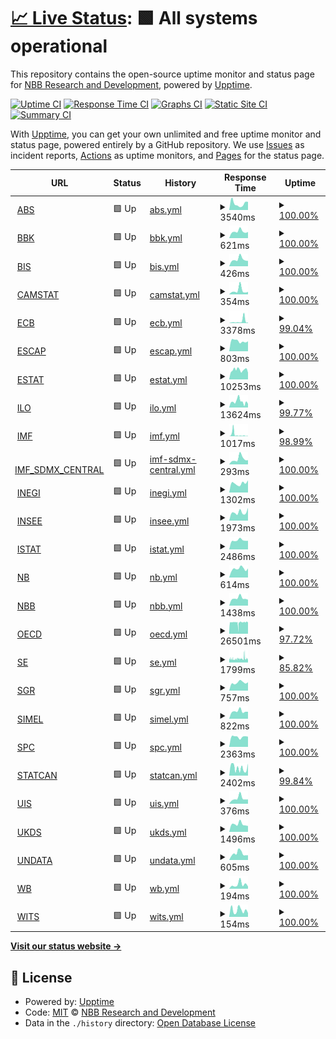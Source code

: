 # [📈 Live Status](https://nbbrd.github.io/sdmx-upptime): <!--live status--> **🟩 All systems operational**

This repository contains the open-source uptime monitor and status page for [NBB Research and Development](https://nbbrd.github.io/sdmx-upptime), powered by [Upptime](https://github.com/upptime/upptime).

[![Uptime CI](https://github.com/nbbrd/sdmx-upptime/workflows/Uptime%20CI/badge.svg)](https://github.com/nbbrd/sdmx-upptime/actions?query=workflow%3A%22Uptime+CI%22)
[![Response Time CI](https://github.com/nbbrd/sdmx-upptime/workflows/Response%20Time%20CI/badge.svg)](https://github.com/nbbrd/sdmx-upptime/actions?query=workflow%3A%22Response+Time+CI%22)
[![Graphs CI](https://github.com/nbbrd/sdmx-upptime/workflows/Graphs%20CI/badge.svg)](https://github.com/nbbrd/sdmx-upptime/actions?query=workflow%3A%22Graphs+CI%22)
[![Static Site CI](https://github.com/nbbrd/sdmx-upptime/workflows/Static%20Site%20CI/badge.svg)](https://github.com/nbbrd/sdmx-upptime/actions?query=workflow%3A%22Static+Site+CI%22)
[![Summary CI](https://github.com/nbbrd/sdmx-upptime/workflows/Summary%20CI/badge.svg)](https://github.com/nbbrd/sdmx-upptime/actions?query=workflow%3A%22Summary+CI%22)

With [Upptime](https://upptime.js.org), you can get your own unlimited and free uptime monitor and status page, powered entirely by a GitHub repository. We use [Issues](https://github.com/nbbrd/sdmx-upptime/issues) as incident reports, [Actions](https://github.com/nbbrd/sdmx-upptime/actions) as uptime monitors, and [Pages](https://nbbrd.github.io/sdmx-upptime) for the status page.

<!--start: status pages-->
<!-- This summary is generated by Upptime (https://github.com/upptime/upptime) -->
<!-- Do not edit this manually, your changes will be overwritten -->
<!-- prettier-ignore -->
| URL | Status | History | Response Time | Uptime |
| --- | ------ | ------- | ------------- | ------ |
| <img alt="" src="https://favicons.githubusercontent.com/api.data.abs.gov.au" height="13"> [ABS](https://api.data.abs.gov.au/dataflow/all/all/latest) | 🟩 Up | [abs.yml](https://github.com/nbbrd/sdmx-upptime/commits/HEAD/history/abs.yml) | <details><summary><img alt="Response time graph" src="./graphs/abs/response-time-week.png" height="20"> 3540ms</summary><br><a href="https://nbbrd.github.io/sdmx-upptime/history/abs"><img alt="Response time 3527" src="https://img.shields.io/endpoint?url=https%3A%2F%2Fraw.githubusercontent.com%2Fnbbrd%2Fsdmx-upptime%2FHEAD%2Fapi%2Fabs%2Fresponse-time.json"></a><br><a href="https://nbbrd.github.io/sdmx-upptime/history/abs"><img alt="24-hour response time 4478" src="https://img.shields.io/endpoint?url=https%3A%2F%2Fraw.githubusercontent.com%2Fnbbrd%2Fsdmx-upptime%2FHEAD%2Fapi%2Fabs%2Fresponse-time-day.json"></a><br><a href="https://nbbrd.github.io/sdmx-upptime/history/abs"><img alt="7-day response time 3540" src="https://img.shields.io/endpoint?url=https%3A%2F%2Fraw.githubusercontent.com%2Fnbbrd%2Fsdmx-upptime%2FHEAD%2Fapi%2Fabs%2Fresponse-time-week.json"></a><br><a href="https://nbbrd.github.io/sdmx-upptime/history/abs"><img alt="30-day response time 3033" src="https://img.shields.io/endpoint?url=https%3A%2F%2Fraw.githubusercontent.com%2Fnbbrd%2Fsdmx-upptime%2FHEAD%2Fapi%2Fabs%2Fresponse-time-month.json"></a><br><a href="https://nbbrd.github.io/sdmx-upptime/history/abs"><img alt="1-year response time 3527" src="https://img.shields.io/endpoint?url=https%3A%2F%2Fraw.githubusercontent.com%2Fnbbrd%2Fsdmx-upptime%2FHEAD%2Fapi%2Fabs%2Fresponse-time-year.json"></a></details> | <details><summary><a href="https://nbbrd.github.io/sdmx-upptime/history/abs">100.00%</a></summary><a href="https://nbbrd.github.io/sdmx-upptime/history/abs"><img alt="All-time uptime 99.83%" src="https://img.shields.io/endpoint?url=https%3A%2F%2Fraw.githubusercontent.com%2Fnbbrd%2Fsdmx-upptime%2FHEAD%2Fapi%2Fabs%2Fuptime.json"></a><br><a href="https://nbbrd.github.io/sdmx-upptime/history/abs"><img alt="24-hour uptime 100.00%" src="https://img.shields.io/endpoint?url=https%3A%2F%2Fraw.githubusercontent.com%2Fnbbrd%2Fsdmx-upptime%2FHEAD%2Fapi%2Fabs%2Fuptime-day.json"></a><br><a href="https://nbbrd.github.io/sdmx-upptime/history/abs"><img alt="7-day uptime 100.00%" src="https://img.shields.io/endpoint?url=https%3A%2F%2Fraw.githubusercontent.com%2Fnbbrd%2Fsdmx-upptime%2FHEAD%2Fapi%2Fabs%2Fuptime-week.json"></a><br><a href="https://nbbrd.github.io/sdmx-upptime/history/abs"><img alt="30-day uptime 98.93%" src="https://img.shields.io/endpoint?url=https%3A%2F%2Fraw.githubusercontent.com%2Fnbbrd%2Fsdmx-upptime%2FHEAD%2Fapi%2Fabs%2Fuptime-month.json"></a><br><a href="https://nbbrd.github.io/sdmx-upptime/history/abs"><img alt="1-year uptime 99.83%" src="https://img.shields.io/endpoint?url=https%3A%2F%2Fraw.githubusercontent.com%2Fnbbrd%2Fsdmx-upptime%2FHEAD%2Fapi%2Fabs%2Fuptime-year.json"></a></details>
| <img alt="" src="https://favicons.githubusercontent.com/api.statistiken.bundesbank.de" height="13"> [BBK](https://api.statistiken.bundesbank.de/rest/metadata/dataflow/BBK) | 🟩 Up | [bbk.yml](https://github.com/nbbrd/sdmx-upptime/commits/HEAD/history/bbk.yml) | <details><summary><img alt="Response time graph" src="./graphs/bbk/response-time-week.png" height="20"> 621ms</summary><br><a href="https://nbbrd.github.io/sdmx-upptime/history/bbk"><img alt="Response time 712" src="https://img.shields.io/endpoint?url=https%3A%2F%2Fraw.githubusercontent.com%2Fnbbrd%2Fsdmx-upptime%2FHEAD%2Fapi%2Fbbk%2Fresponse-time.json"></a><br><a href="https://nbbrd.github.io/sdmx-upptime/history/bbk"><img alt="24-hour response time 574" src="https://img.shields.io/endpoint?url=https%3A%2F%2Fraw.githubusercontent.com%2Fnbbrd%2Fsdmx-upptime%2FHEAD%2Fapi%2Fbbk%2Fresponse-time-day.json"></a><br><a href="https://nbbrd.github.io/sdmx-upptime/history/bbk"><img alt="7-day response time 621" src="https://img.shields.io/endpoint?url=https%3A%2F%2Fraw.githubusercontent.com%2Fnbbrd%2Fsdmx-upptime%2FHEAD%2Fapi%2Fbbk%2Fresponse-time-week.json"></a><br><a href="https://nbbrd.github.io/sdmx-upptime/history/bbk"><img alt="30-day response time 715" src="https://img.shields.io/endpoint?url=https%3A%2F%2Fraw.githubusercontent.com%2Fnbbrd%2Fsdmx-upptime%2FHEAD%2Fapi%2Fbbk%2Fresponse-time-month.json"></a><br><a href="https://nbbrd.github.io/sdmx-upptime/history/bbk"><img alt="1-year response time 712" src="https://img.shields.io/endpoint?url=https%3A%2F%2Fraw.githubusercontent.com%2Fnbbrd%2Fsdmx-upptime%2FHEAD%2Fapi%2Fbbk%2Fresponse-time-year.json"></a></details> | <details><summary><a href="https://nbbrd.github.io/sdmx-upptime/history/bbk">100.00%</a></summary><a href="https://nbbrd.github.io/sdmx-upptime/history/bbk"><img alt="All-time uptime 100.00%" src="https://img.shields.io/endpoint?url=https%3A%2F%2Fraw.githubusercontent.com%2Fnbbrd%2Fsdmx-upptime%2FHEAD%2Fapi%2Fbbk%2Fuptime.json"></a><br><a href="https://nbbrd.github.io/sdmx-upptime/history/bbk"><img alt="24-hour uptime 100.00%" src="https://img.shields.io/endpoint?url=https%3A%2F%2Fraw.githubusercontent.com%2Fnbbrd%2Fsdmx-upptime%2FHEAD%2Fapi%2Fbbk%2Fuptime-day.json"></a><br><a href="https://nbbrd.github.io/sdmx-upptime/history/bbk"><img alt="7-day uptime 100.00%" src="https://img.shields.io/endpoint?url=https%3A%2F%2Fraw.githubusercontent.com%2Fnbbrd%2Fsdmx-upptime%2FHEAD%2Fapi%2Fbbk%2Fuptime-week.json"></a><br><a href="https://nbbrd.github.io/sdmx-upptime/history/bbk"><img alt="30-day uptime 100.00%" src="https://img.shields.io/endpoint?url=https%3A%2F%2Fraw.githubusercontent.com%2Fnbbrd%2Fsdmx-upptime%2FHEAD%2Fapi%2Fbbk%2Fuptime-month.json"></a><br><a href="https://nbbrd.github.io/sdmx-upptime/history/bbk"><img alt="1-year uptime 100.00%" src="https://img.shields.io/endpoint?url=https%3A%2F%2Fraw.githubusercontent.com%2Fnbbrd%2Fsdmx-upptime%2FHEAD%2Fapi%2Fbbk%2Fuptime-year.json"></a></details>
| <img alt="" src="https://favicons.githubusercontent.com/stats.bis.org" height="13"> [BIS](https://stats.bis.org/api/v1/dataflow/all/all/latest) | 🟩 Up | [bis.yml](https://github.com/nbbrd/sdmx-upptime/commits/HEAD/history/bis.yml) | <details><summary><img alt="Response time graph" src="./graphs/bis/response-time-week.png" height="20"> 426ms</summary><br><a href="https://nbbrd.github.io/sdmx-upptime/history/bis"><img alt="Response time 529" src="https://img.shields.io/endpoint?url=https%3A%2F%2Fraw.githubusercontent.com%2Fnbbrd%2Fsdmx-upptime%2FHEAD%2Fapi%2Fbis%2Fresponse-time.json"></a><br><a href="https://nbbrd.github.io/sdmx-upptime/history/bis"><img alt="24-hour response time 332" src="https://img.shields.io/endpoint?url=https%3A%2F%2Fraw.githubusercontent.com%2Fnbbrd%2Fsdmx-upptime%2FHEAD%2Fapi%2Fbis%2Fresponse-time-day.json"></a><br><a href="https://nbbrd.github.io/sdmx-upptime/history/bis"><img alt="7-day response time 426" src="https://img.shields.io/endpoint?url=https%3A%2F%2Fraw.githubusercontent.com%2Fnbbrd%2Fsdmx-upptime%2FHEAD%2Fapi%2Fbis%2Fresponse-time-week.json"></a><br><a href="https://nbbrd.github.io/sdmx-upptime/history/bis"><img alt="30-day response time 527" src="https://img.shields.io/endpoint?url=https%3A%2F%2Fraw.githubusercontent.com%2Fnbbrd%2Fsdmx-upptime%2FHEAD%2Fapi%2Fbis%2Fresponse-time-month.json"></a><br><a href="https://nbbrd.github.io/sdmx-upptime/history/bis"><img alt="1-year response time 529" src="https://img.shields.io/endpoint?url=https%3A%2F%2Fraw.githubusercontent.com%2Fnbbrd%2Fsdmx-upptime%2FHEAD%2Fapi%2Fbis%2Fresponse-time-year.json"></a></details> | <details><summary><a href="https://nbbrd.github.io/sdmx-upptime/history/bis">100.00%</a></summary><a href="https://nbbrd.github.io/sdmx-upptime/history/bis"><img alt="All-time uptime 99.96%" src="https://img.shields.io/endpoint?url=https%3A%2F%2Fraw.githubusercontent.com%2Fnbbrd%2Fsdmx-upptime%2FHEAD%2Fapi%2Fbis%2Fuptime.json"></a><br><a href="https://nbbrd.github.io/sdmx-upptime/history/bis"><img alt="24-hour uptime 100.00%" src="https://img.shields.io/endpoint?url=https%3A%2F%2Fraw.githubusercontent.com%2Fnbbrd%2Fsdmx-upptime%2FHEAD%2Fapi%2Fbis%2Fuptime-day.json"></a><br><a href="https://nbbrd.github.io/sdmx-upptime/history/bis"><img alt="7-day uptime 100.00%" src="https://img.shields.io/endpoint?url=https%3A%2F%2Fraw.githubusercontent.com%2Fnbbrd%2Fsdmx-upptime%2FHEAD%2Fapi%2Fbis%2Fuptime-week.json"></a><br><a href="https://nbbrd.github.io/sdmx-upptime/history/bis"><img alt="30-day uptime 100.00%" src="https://img.shields.io/endpoint?url=https%3A%2F%2Fraw.githubusercontent.com%2Fnbbrd%2Fsdmx-upptime%2FHEAD%2Fapi%2Fbis%2Fuptime-month.json"></a><br><a href="https://nbbrd.github.io/sdmx-upptime/history/bis"><img alt="1-year uptime 99.96%" src="https://img.shields.io/endpoint?url=https%3A%2F%2Fraw.githubusercontent.com%2Fnbbrd%2Fsdmx-upptime%2FHEAD%2Fapi%2Fbis%2Fuptime-year.json"></a></details>
| <img alt="" src="https://favicons.githubusercontent.com/nsiws-stable-camstat-live.officialstatistics.org" height="13"> [CAMSTAT](https://nsiws-stable-camstat-live.officialstatistics.org/rest/dataflow/all/all/latest) | 🟩 Up | [camstat.yml](https://github.com/nbbrd/sdmx-upptime/commits/HEAD/history/camstat.yml) | <details><summary><img alt="Response time graph" src="./graphs/camstat/response-time-week.png" height="20"> 354ms</summary><br><a href="https://nbbrd.github.io/sdmx-upptime/history/camstat"><img alt="Response time 522" src="https://img.shields.io/endpoint?url=https%3A%2F%2Fraw.githubusercontent.com%2Fnbbrd%2Fsdmx-upptime%2FHEAD%2Fapi%2Fcamstat%2Fresponse-time.json"></a><br><a href="https://nbbrd.github.io/sdmx-upptime/history/camstat"><img alt="24-hour response time 227" src="https://img.shields.io/endpoint?url=https%3A%2F%2Fraw.githubusercontent.com%2Fnbbrd%2Fsdmx-upptime%2FHEAD%2Fapi%2Fcamstat%2Fresponse-time-day.json"></a><br><a href="https://nbbrd.github.io/sdmx-upptime/history/camstat"><img alt="7-day response time 354" src="https://img.shields.io/endpoint?url=https%3A%2F%2Fraw.githubusercontent.com%2Fnbbrd%2Fsdmx-upptime%2FHEAD%2Fapi%2Fcamstat%2Fresponse-time-week.json"></a><br><a href="https://nbbrd.github.io/sdmx-upptime/history/camstat"><img alt="30-day response time 512" src="https://img.shields.io/endpoint?url=https%3A%2F%2Fraw.githubusercontent.com%2Fnbbrd%2Fsdmx-upptime%2FHEAD%2Fapi%2Fcamstat%2Fresponse-time-month.json"></a><br><a href="https://nbbrd.github.io/sdmx-upptime/history/camstat"><img alt="1-year response time 522" src="https://img.shields.io/endpoint?url=https%3A%2F%2Fraw.githubusercontent.com%2Fnbbrd%2Fsdmx-upptime%2FHEAD%2Fapi%2Fcamstat%2Fresponse-time-year.json"></a></details> | <details><summary><a href="https://nbbrd.github.io/sdmx-upptime/history/camstat">100.00%</a></summary><a href="https://nbbrd.github.io/sdmx-upptime/history/camstat"><img alt="All-time uptime 100.00%" src="https://img.shields.io/endpoint?url=https%3A%2F%2Fraw.githubusercontent.com%2Fnbbrd%2Fsdmx-upptime%2FHEAD%2Fapi%2Fcamstat%2Fuptime.json"></a><br><a href="https://nbbrd.github.io/sdmx-upptime/history/camstat"><img alt="24-hour uptime 100.00%" src="https://img.shields.io/endpoint?url=https%3A%2F%2Fraw.githubusercontent.com%2Fnbbrd%2Fsdmx-upptime%2FHEAD%2Fapi%2Fcamstat%2Fuptime-day.json"></a><br><a href="https://nbbrd.github.io/sdmx-upptime/history/camstat"><img alt="7-day uptime 100.00%" src="https://img.shields.io/endpoint?url=https%3A%2F%2Fraw.githubusercontent.com%2Fnbbrd%2Fsdmx-upptime%2FHEAD%2Fapi%2Fcamstat%2Fuptime-week.json"></a><br><a href="https://nbbrd.github.io/sdmx-upptime/history/camstat"><img alt="30-day uptime 100.00%" src="https://img.shields.io/endpoint?url=https%3A%2F%2Fraw.githubusercontent.com%2Fnbbrd%2Fsdmx-upptime%2FHEAD%2Fapi%2Fcamstat%2Fuptime-month.json"></a><br><a href="https://nbbrd.github.io/sdmx-upptime/history/camstat"><img alt="1-year uptime 100.00%" src="https://img.shields.io/endpoint?url=https%3A%2F%2Fraw.githubusercontent.com%2Fnbbrd%2Fsdmx-upptime%2FHEAD%2Fapi%2Fcamstat%2Fuptime-year.json"></a></details>
| <img alt="" src="https://favicons.githubusercontent.com/sdw-wsrest.ecb.europa.eu" height="13"> [ECB](https://sdw-wsrest.ecb.europa.eu/service/dataflow/all/all/latest) | 🟩 Up | [ecb.yml](https://github.com/nbbrd/sdmx-upptime/commits/HEAD/history/ecb.yml) | <details><summary><img alt="Response time graph" src="./graphs/ecb/response-time-week.png" height="20"> 3378ms</summary><br><a href="https://nbbrd.github.io/sdmx-upptime/history/ecb"><img alt="Response time 1558" src="https://img.shields.io/endpoint?url=https%3A%2F%2Fraw.githubusercontent.com%2Fnbbrd%2Fsdmx-upptime%2FHEAD%2Fapi%2Fecb%2Fresponse-time.json"></a><br><a href="https://nbbrd.github.io/sdmx-upptime/history/ecb"><img alt="24-hour response time 1014" src="https://img.shields.io/endpoint?url=https%3A%2F%2Fraw.githubusercontent.com%2Fnbbrd%2Fsdmx-upptime%2FHEAD%2Fapi%2Fecb%2Fresponse-time-day.json"></a><br><a href="https://nbbrd.github.io/sdmx-upptime/history/ecb"><img alt="7-day response time 3378" src="https://img.shields.io/endpoint?url=https%3A%2F%2Fraw.githubusercontent.com%2Fnbbrd%2Fsdmx-upptime%2FHEAD%2Fapi%2Fecb%2Fresponse-time-week.json"></a><br><a href="https://nbbrd.github.io/sdmx-upptime/history/ecb"><img alt="30-day response time 1878" src="https://img.shields.io/endpoint?url=https%3A%2F%2Fraw.githubusercontent.com%2Fnbbrd%2Fsdmx-upptime%2FHEAD%2Fapi%2Fecb%2Fresponse-time-month.json"></a><br><a href="https://nbbrd.github.io/sdmx-upptime/history/ecb"><img alt="1-year response time 1558" src="https://img.shields.io/endpoint?url=https%3A%2F%2Fraw.githubusercontent.com%2Fnbbrd%2Fsdmx-upptime%2FHEAD%2Fapi%2Fecb%2Fresponse-time-year.json"></a></details> | <details><summary><a href="https://nbbrd.github.io/sdmx-upptime/history/ecb">99.04%</a></summary><a href="https://nbbrd.github.io/sdmx-upptime/history/ecb"><img alt="All-time uptime 99.71%" src="https://img.shields.io/endpoint?url=https%3A%2F%2Fraw.githubusercontent.com%2Fnbbrd%2Fsdmx-upptime%2FHEAD%2Fapi%2Fecb%2Fuptime.json"></a><br><a href="https://nbbrd.github.io/sdmx-upptime/history/ecb"><img alt="24-hour uptime 100.00%" src="https://img.shields.io/endpoint?url=https%3A%2F%2Fraw.githubusercontent.com%2Fnbbrd%2Fsdmx-upptime%2FHEAD%2Fapi%2Fecb%2Fuptime-day.json"></a><br><a href="https://nbbrd.github.io/sdmx-upptime/history/ecb"><img alt="7-day uptime 99.04%" src="https://img.shields.io/endpoint?url=https%3A%2F%2Fraw.githubusercontent.com%2Fnbbrd%2Fsdmx-upptime%2FHEAD%2Fapi%2Fecb%2Fuptime-week.json"></a><br><a href="https://nbbrd.github.io/sdmx-upptime/history/ecb"><img alt="30-day uptime 99.70%" src="https://img.shields.io/endpoint?url=https%3A%2F%2Fraw.githubusercontent.com%2Fnbbrd%2Fsdmx-upptime%2FHEAD%2Fapi%2Fecb%2Fuptime-month.json"></a><br><a href="https://nbbrd.github.io/sdmx-upptime/history/ecb"><img alt="1-year uptime 99.71%" src="https://img.shields.io/endpoint?url=https%3A%2F%2Fraw.githubusercontent.com%2Fnbbrd%2Fsdmx-upptime%2FHEAD%2Fapi%2Fecb%2Fuptime-year.json"></a></details>
| <img alt="" src="https://favicons.githubusercontent.com/api-dataexplorer.unescap.org" height="13"> [ESCAP](https://api-dataexplorer.unescap.org/rest/dataflow/all/all/latest) | 🟩 Up | [escap.yml](https://github.com/nbbrd/sdmx-upptime/commits/HEAD/history/escap.yml) | <details><summary><img alt="Response time graph" src="./graphs/escap/response-time-week.png" height="20"> 803ms</summary><br><a href="https://nbbrd.github.io/sdmx-upptime/history/escap"><img alt="Response time 1184" src="https://img.shields.io/endpoint?url=https%3A%2F%2Fraw.githubusercontent.com%2Fnbbrd%2Fsdmx-upptime%2FHEAD%2Fapi%2Fescap%2Fresponse-time.json"></a><br><a href="https://nbbrd.github.io/sdmx-upptime/history/escap"><img alt="24-hour response time 785" src="https://img.shields.io/endpoint?url=https%3A%2F%2Fraw.githubusercontent.com%2Fnbbrd%2Fsdmx-upptime%2FHEAD%2Fapi%2Fescap%2Fresponse-time-day.json"></a><br><a href="https://nbbrd.github.io/sdmx-upptime/history/escap"><img alt="7-day response time 803" src="https://img.shields.io/endpoint?url=https%3A%2F%2Fraw.githubusercontent.com%2Fnbbrd%2Fsdmx-upptime%2FHEAD%2Fapi%2Fescap%2Fresponse-time-week.json"></a><br><a href="https://nbbrd.github.io/sdmx-upptime/history/escap"><img alt="30-day response time 1229" src="https://img.shields.io/endpoint?url=https%3A%2F%2Fraw.githubusercontent.com%2Fnbbrd%2Fsdmx-upptime%2FHEAD%2Fapi%2Fescap%2Fresponse-time-month.json"></a><br><a href="https://nbbrd.github.io/sdmx-upptime/history/escap"><img alt="1-year response time 1184" src="https://img.shields.io/endpoint?url=https%3A%2F%2Fraw.githubusercontent.com%2Fnbbrd%2Fsdmx-upptime%2FHEAD%2Fapi%2Fescap%2Fresponse-time-year.json"></a></details> | <details><summary><a href="https://nbbrd.github.io/sdmx-upptime/history/escap">100.00%</a></summary><a href="https://nbbrd.github.io/sdmx-upptime/history/escap"><img alt="All-time uptime 99.93%" src="https://img.shields.io/endpoint?url=https%3A%2F%2Fraw.githubusercontent.com%2Fnbbrd%2Fsdmx-upptime%2FHEAD%2Fapi%2Fescap%2Fuptime.json"></a><br><a href="https://nbbrd.github.io/sdmx-upptime/history/escap"><img alt="24-hour uptime 100.00%" src="https://img.shields.io/endpoint?url=https%3A%2F%2Fraw.githubusercontent.com%2Fnbbrd%2Fsdmx-upptime%2FHEAD%2Fapi%2Fescap%2Fuptime-day.json"></a><br><a href="https://nbbrd.github.io/sdmx-upptime/history/escap"><img alt="7-day uptime 100.00%" src="https://img.shields.io/endpoint?url=https%3A%2F%2Fraw.githubusercontent.com%2Fnbbrd%2Fsdmx-upptime%2FHEAD%2Fapi%2Fescap%2Fuptime-week.json"></a><br><a href="https://nbbrd.github.io/sdmx-upptime/history/escap"><img alt="30-day uptime 100.00%" src="https://img.shields.io/endpoint?url=https%3A%2F%2Fraw.githubusercontent.com%2Fnbbrd%2Fsdmx-upptime%2FHEAD%2Fapi%2Fescap%2Fuptime-month.json"></a><br><a href="https://nbbrd.github.io/sdmx-upptime/history/escap"><img alt="1-year uptime 99.93%" src="https://img.shields.io/endpoint?url=https%3A%2F%2Fraw.githubusercontent.com%2Fnbbrd%2Fsdmx-upptime%2FHEAD%2Fapi%2Fescap%2Fuptime-year.json"></a></details>
| <img alt="" src="https://favicons.githubusercontent.com/ec.europa.eu" height="13"> [ESTAT](http://ec.europa.eu/eurostat/SDMX/diss-web/rest/dataflow/ESTAT/all/latest/) | 🟩 Up | [estat.yml](https://github.com/nbbrd/sdmx-upptime/commits/HEAD/history/estat.yml) | <details><summary><img alt="Response time graph" src="./graphs/estat/response-time-week.png" height="20"> 10253ms</summary><br><a href="https://nbbrd.github.io/sdmx-upptime/history/estat"><img alt="Response time 8602" src="https://img.shields.io/endpoint?url=https%3A%2F%2Fraw.githubusercontent.com%2Fnbbrd%2Fsdmx-upptime%2FHEAD%2Fapi%2Festat%2Fresponse-time.json"></a><br><a href="https://nbbrd.github.io/sdmx-upptime/history/estat"><img alt="24-hour response time 9724" src="https://img.shields.io/endpoint?url=https%3A%2F%2Fraw.githubusercontent.com%2Fnbbrd%2Fsdmx-upptime%2FHEAD%2Fapi%2Festat%2Fresponse-time-day.json"></a><br><a href="https://nbbrd.github.io/sdmx-upptime/history/estat"><img alt="7-day response time 10253" src="https://img.shields.io/endpoint?url=https%3A%2F%2Fraw.githubusercontent.com%2Fnbbrd%2Fsdmx-upptime%2FHEAD%2Fapi%2Festat%2Fresponse-time-week.json"></a><br><a href="https://nbbrd.github.io/sdmx-upptime/history/estat"><img alt="30-day response time 9818" src="https://img.shields.io/endpoint?url=https%3A%2F%2Fraw.githubusercontent.com%2Fnbbrd%2Fsdmx-upptime%2FHEAD%2Fapi%2Festat%2Fresponse-time-month.json"></a><br><a href="https://nbbrd.github.io/sdmx-upptime/history/estat"><img alt="1-year response time 8602" src="https://img.shields.io/endpoint?url=https%3A%2F%2Fraw.githubusercontent.com%2Fnbbrd%2Fsdmx-upptime%2FHEAD%2Fapi%2Festat%2Fresponse-time-year.json"></a></details> | <details><summary><a href="https://nbbrd.github.io/sdmx-upptime/history/estat">100.00%</a></summary><a href="https://nbbrd.github.io/sdmx-upptime/history/estat"><img alt="All-time uptime 98.34%" src="https://img.shields.io/endpoint?url=https%3A%2F%2Fraw.githubusercontent.com%2Fnbbrd%2Fsdmx-upptime%2FHEAD%2Fapi%2Festat%2Fuptime.json"></a><br><a href="https://nbbrd.github.io/sdmx-upptime/history/estat"><img alt="24-hour uptime 100.00%" src="https://img.shields.io/endpoint?url=https%3A%2F%2Fraw.githubusercontent.com%2Fnbbrd%2Fsdmx-upptime%2FHEAD%2Fapi%2Festat%2Fuptime-day.json"></a><br><a href="https://nbbrd.github.io/sdmx-upptime/history/estat"><img alt="7-day uptime 100.00%" src="https://img.shields.io/endpoint?url=https%3A%2F%2Fraw.githubusercontent.com%2Fnbbrd%2Fsdmx-upptime%2FHEAD%2Fapi%2Festat%2Fuptime-week.json"></a><br><a href="https://nbbrd.github.io/sdmx-upptime/history/estat"><img alt="30-day uptime 99.96%" src="https://img.shields.io/endpoint?url=https%3A%2F%2Fraw.githubusercontent.com%2Fnbbrd%2Fsdmx-upptime%2FHEAD%2Fapi%2Festat%2Fuptime-month.json"></a><br><a href="https://nbbrd.github.io/sdmx-upptime/history/estat"><img alt="1-year uptime 98.34%" src="https://img.shields.io/endpoint?url=https%3A%2F%2Fraw.githubusercontent.com%2Fnbbrd%2Fsdmx-upptime%2FHEAD%2Fapi%2Festat%2Fuptime-year.json"></a></details>
| <img alt="" src="https://favicons.githubusercontent.com/www.ilo.org" height="13"> [ILO](https://www.ilo.org/sdmx/rest/dataflow/all/all/latest) | 🟩 Up | [ilo.yml](https://github.com/nbbrd/sdmx-upptime/commits/HEAD/history/ilo.yml) | <details><summary><img alt="Response time graph" src="./graphs/ilo/response-time-week.png" height="20"> 13624ms</summary><br><a href="https://nbbrd.github.io/sdmx-upptime/history/ilo"><img alt="Response time 14754" src="https://img.shields.io/endpoint?url=https%3A%2F%2Fraw.githubusercontent.com%2Fnbbrd%2Fsdmx-upptime%2FHEAD%2Fapi%2Filo%2Fresponse-time.json"></a><br><a href="https://nbbrd.github.io/sdmx-upptime/history/ilo"><img alt="24-hour response time 8432" src="https://img.shields.io/endpoint?url=https%3A%2F%2Fraw.githubusercontent.com%2Fnbbrd%2Fsdmx-upptime%2FHEAD%2Fapi%2Filo%2Fresponse-time-day.json"></a><br><a href="https://nbbrd.github.io/sdmx-upptime/history/ilo"><img alt="7-day response time 13624" src="https://img.shields.io/endpoint?url=https%3A%2F%2Fraw.githubusercontent.com%2Fnbbrd%2Fsdmx-upptime%2FHEAD%2Fapi%2Filo%2Fresponse-time-week.json"></a><br><a href="https://nbbrd.github.io/sdmx-upptime/history/ilo"><img alt="30-day response time 14644" src="https://img.shields.io/endpoint?url=https%3A%2F%2Fraw.githubusercontent.com%2Fnbbrd%2Fsdmx-upptime%2FHEAD%2Fapi%2Filo%2Fresponse-time-month.json"></a><br><a href="https://nbbrd.github.io/sdmx-upptime/history/ilo"><img alt="1-year response time 14754" src="https://img.shields.io/endpoint?url=https%3A%2F%2Fraw.githubusercontent.com%2Fnbbrd%2Fsdmx-upptime%2FHEAD%2Fapi%2Filo%2Fresponse-time-year.json"></a></details> | <details><summary><a href="https://nbbrd.github.io/sdmx-upptime/history/ilo">99.77%</a></summary><a href="https://nbbrd.github.io/sdmx-upptime/history/ilo"><img alt="All-time uptime 95.39%" src="https://img.shields.io/endpoint?url=https%3A%2F%2Fraw.githubusercontent.com%2Fnbbrd%2Fsdmx-upptime%2FHEAD%2Fapi%2Filo%2Fuptime.json"></a><br><a href="https://nbbrd.github.io/sdmx-upptime/history/ilo"><img alt="24-hour uptime 100.00%" src="https://img.shields.io/endpoint?url=https%3A%2F%2Fraw.githubusercontent.com%2Fnbbrd%2Fsdmx-upptime%2FHEAD%2Fapi%2Filo%2Fuptime-day.json"></a><br><a href="https://nbbrd.github.io/sdmx-upptime/history/ilo"><img alt="7-day uptime 99.77%" src="https://img.shields.io/endpoint?url=https%3A%2F%2Fraw.githubusercontent.com%2Fnbbrd%2Fsdmx-upptime%2FHEAD%2Fapi%2Filo%2Fuptime-week.json"></a><br><a href="https://nbbrd.github.io/sdmx-upptime/history/ilo"><img alt="30-day uptime 98.17%" src="https://img.shields.io/endpoint?url=https%3A%2F%2Fraw.githubusercontent.com%2Fnbbrd%2Fsdmx-upptime%2FHEAD%2Fapi%2Filo%2Fuptime-month.json"></a><br><a href="https://nbbrd.github.io/sdmx-upptime/history/ilo"><img alt="1-year uptime 95.39%" src="https://img.shields.io/endpoint?url=https%3A%2F%2Fraw.githubusercontent.com%2Fnbbrd%2Fsdmx-upptime%2FHEAD%2Fapi%2Filo%2Fuptime-year.json"></a></details>
| <img alt="" src="https://favicons.githubusercontent.com/dataservices.imf.org" height="13"> [IMF](http://dataservices.imf.org/REST/SDMX_XML.svc/Dataflow) | 🟩 Up | [imf.yml](https://github.com/nbbrd/sdmx-upptime/commits/HEAD/history/imf.yml) | <details><summary><img alt="Response time graph" src="./graphs/imf/response-time-week.png" height="20"> 1017ms</summary><br><a href="https://nbbrd.github.io/sdmx-upptime/history/imf"><img alt="Response time 1090" src="https://img.shields.io/endpoint?url=https%3A%2F%2Fraw.githubusercontent.com%2Fnbbrd%2Fsdmx-upptime%2FHEAD%2Fapi%2Fimf%2Fresponse-time.json"></a><br><a href="https://nbbrd.github.io/sdmx-upptime/history/imf"><img alt="24-hour response time 152" src="https://img.shields.io/endpoint?url=https%3A%2F%2Fraw.githubusercontent.com%2Fnbbrd%2Fsdmx-upptime%2FHEAD%2Fapi%2Fimf%2Fresponse-time-day.json"></a><br><a href="https://nbbrd.github.io/sdmx-upptime/history/imf"><img alt="7-day response time 1017" src="https://img.shields.io/endpoint?url=https%3A%2F%2Fraw.githubusercontent.com%2Fnbbrd%2Fsdmx-upptime%2FHEAD%2Fapi%2Fimf%2Fresponse-time-week.json"></a><br><a href="https://nbbrd.github.io/sdmx-upptime/history/imf"><img alt="30-day response time 1472" src="https://img.shields.io/endpoint?url=https%3A%2F%2Fraw.githubusercontent.com%2Fnbbrd%2Fsdmx-upptime%2FHEAD%2Fapi%2Fimf%2Fresponse-time-month.json"></a><br><a href="https://nbbrd.github.io/sdmx-upptime/history/imf"><img alt="1-year response time 1090" src="https://img.shields.io/endpoint?url=https%3A%2F%2Fraw.githubusercontent.com%2Fnbbrd%2Fsdmx-upptime%2FHEAD%2Fapi%2Fimf%2Fresponse-time-year.json"></a></details> | <details><summary><a href="https://nbbrd.github.io/sdmx-upptime/history/imf">98.99%</a></summary><a href="https://nbbrd.github.io/sdmx-upptime/history/imf"><img alt="All-time uptime 99.22%" src="https://img.shields.io/endpoint?url=https%3A%2F%2Fraw.githubusercontent.com%2Fnbbrd%2Fsdmx-upptime%2FHEAD%2Fapi%2Fimf%2Fuptime.json"></a><br><a href="https://nbbrd.github.io/sdmx-upptime/history/imf"><img alt="24-hour uptime 100.00%" src="https://img.shields.io/endpoint?url=https%3A%2F%2Fraw.githubusercontent.com%2Fnbbrd%2Fsdmx-upptime%2FHEAD%2Fapi%2Fimf%2Fuptime-day.json"></a><br><a href="https://nbbrd.github.io/sdmx-upptime/history/imf"><img alt="7-day uptime 98.99%" src="https://img.shields.io/endpoint?url=https%3A%2F%2Fraw.githubusercontent.com%2Fnbbrd%2Fsdmx-upptime%2FHEAD%2Fapi%2Fimf%2Fuptime-week.json"></a><br><a href="https://nbbrd.github.io/sdmx-upptime/history/imf"><img alt="30-day uptime 98.70%" src="https://img.shields.io/endpoint?url=https%3A%2F%2Fraw.githubusercontent.com%2Fnbbrd%2Fsdmx-upptime%2FHEAD%2Fapi%2Fimf%2Fuptime-month.json"></a><br><a href="https://nbbrd.github.io/sdmx-upptime/history/imf"><img alt="1-year uptime 99.22%" src="https://img.shields.io/endpoint?url=https%3A%2F%2Fraw.githubusercontent.com%2Fnbbrd%2Fsdmx-upptime%2FHEAD%2Fapi%2Fimf%2Fuptime-year.json"></a></details>
| <img alt="" src="https://favicons.githubusercontent.com/sdmxcentral.imf.org" height="13"> [IMF_SDMX_CENTRAL](https://sdmxcentral.imf.org/ws/public/sdmxapi/rest/dataflow/all/all/latest) | 🟩 Up | [imf-sdmx-central.yml](https://github.com/nbbrd/sdmx-upptime/commits/HEAD/history/imf-sdmx-central.yml) | <details><summary><img alt="Response time graph" src="./graphs/imf-sdmx-central/response-time-week.png" height="20"> 293ms</summary><br><a href="https://nbbrd.github.io/sdmx-upptime/history/imf-sdmx-central"><img alt="Response time 378" src="https://img.shields.io/endpoint?url=https%3A%2F%2Fraw.githubusercontent.com%2Fnbbrd%2Fsdmx-upptime%2FHEAD%2Fapi%2Fimf-sdmx-central%2Fresponse-time.json"></a><br><a href="https://nbbrd.github.io/sdmx-upptime/history/imf-sdmx-central"><img alt="24-hour response time 228" src="https://img.shields.io/endpoint?url=https%3A%2F%2Fraw.githubusercontent.com%2Fnbbrd%2Fsdmx-upptime%2FHEAD%2Fapi%2Fimf-sdmx-central%2Fresponse-time-day.json"></a><br><a href="https://nbbrd.github.io/sdmx-upptime/history/imf-sdmx-central"><img alt="7-day response time 293" src="https://img.shields.io/endpoint?url=https%3A%2F%2Fraw.githubusercontent.com%2Fnbbrd%2Fsdmx-upptime%2FHEAD%2Fapi%2Fimf-sdmx-central%2Fresponse-time-week.json"></a><br><a href="https://nbbrd.github.io/sdmx-upptime/history/imf-sdmx-central"><img alt="30-day response time 426" src="https://img.shields.io/endpoint?url=https%3A%2F%2Fraw.githubusercontent.com%2Fnbbrd%2Fsdmx-upptime%2FHEAD%2Fapi%2Fimf-sdmx-central%2Fresponse-time-month.json"></a><br><a href="https://nbbrd.github.io/sdmx-upptime/history/imf-sdmx-central"><img alt="1-year response time 378" src="https://img.shields.io/endpoint?url=https%3A%2F%2Fraw.githubusercontent.com%2Fnbbrd%2Fsdmx-upptime%2FHEAD%2Fapi%2Fimf-sdmx-central%2Fresponse-time-year.json"></a></details> | <details><summary><a href="https://nbbrd.github.io/sdmx-upptime/history/imf-sdmx-central">100.00%</a></summary><a href="https://nbbrd.github.io/sdmx-upptime/history/imf-sdmx-central"><img alt="All-time uptime 99.99%" src="https://img.shields.io/endpoint?url=https%3A%2F%2Fraw.githubusercontent.com%2Fnbbrd%2Fsdmx-upptime%2FHEAD%2Fapi%2Fimf-sdmx-central%2Fuptime.json"></a><br><a href="https://nbbrd.github.io/sdmx-upptime/history/imf-sdmx-central"><img alt="24-hour uptime 100.00%" src="https://img.shields.io/endpoint?url=https%3A%2F%2Fraw.githubusercontent.com%2Fnbbrd%2Fsdmx-upptime%2FHEAD%2Fapi%2Fimf-sdmx-central%2Fuptime-day.json"></a><br><a href="https://nbbrd.github.io/sdmx-upptime/history/imf-sdmx-central"><img alt="7-day uptime 100.00%" src="https://img.shields.io/endpoint?url=https%3A%2F%2Fraw.githubusercontent.com%2Fnbbrd%2Fsdmx-upptime%2FHEAD%2Fapi%2Fimf-sdmx-central%2Fuptime-week.json"></a><br><a href="https://nbbrd.github.io/sdmx-upptime/history/imf-sdmx-central"><img alt="30-day uptime 100.00%" src="https://img.shields.io/endpoint?url=https%3A%2F%2Fraw.githubusercontent.com%2Fnbbrd%2Fsdmx-upptime%2FHEAD%2Fapi%2Fimf-sdmx-central%2Fuptime-month.json"></a><br><a href="https://nbbrd.github.io/sdmx-upptime/history/imf-sdmx-central"><img alt="1-year uptime 99.99%" src="https://img.shields.io/endpoint?url=https%3A%2F%2Fraw.githubusercontent.com%2Fnbbrd%2Fsdmx-upptime%2FHEAD%2Fapi%2Fimf-sdmx-central%2Fuptime-year.json"></a></details>
| <img alt="" src="https://favicons.githubusercontent.com/sdmx.snieg.mx" height="13"> [INEGI](https://sdmx.snieg.mx/service/Rest/dataflow/all/all/latest) | 🟩 Up | [inegi.yml](https://github.com/nbbrd/sdmx-upptime/commits/HEAD/history/inegi.yml) | <details><summary><img alt="Response time graph" src="./graphs/inegi/response-time-week.png" height="20"> 1302ms</summary><br><a href="https://nbbrd.github.io/sdmx-upptime/history/inegi"><img alt="Response time 1324" src="https://img.shields.io/endpoint?url=https%3A%2F%2Fraw.githubusercontent.com%2Fnbbrd%2Fsdmx-upptime%2FHEAD%2Fapi%2Finegi%2Fresponse-time.json"></a><br><a href="https://nbbrd.github.io/sdmx-upptime/history/inegi"><img alt="24-hour response time 1724" src="https://img.shields.io/endpoint?url=https%3A%2F%2Fraw.githubusercontent.com%2Fnbbrd%2Fsdmx-upptime%2FHEAD%2Fapi%2Finegi%2Fresponse-time-day.json"></a><br><a href="https://nbbrd.github.io/sdmx-upptime/history/inegi"><img alt="7-day response time 1302" src="https://img.shields.io/endpoint?url=https%3A%2F%2Fraw.githubusercontent.com%2Fnbbrd%2Fsdmx-upptime%2FHEAD%2Fapi%2Finegi%2Fresponse-time-week.json"></a><br><a href="https://nbbrd.github.io/sdmx-upptime/history/inegi"><img alt="30-day response time 1146" src="https://img.shields.io/endpoint?url=https%3A%2F%2Fraw.githubusercontent.com%2Fnbbrd%2Fsdmx-upptime%2FHEAD%2Fapi%2Finegi%2Fresponse-time-month.json"></a><br><a href="https://nbbrd.github.io/sdmx-upptime/history/inegi"><img alt="1-year response time 1324" src="https://img.shields.io/endpoint?url=https%3A%2F%2Fraw.githubusercontent.com%2Fnbbrd%2Fsdmx-upptime%2FHEAD%2Fapi%2Finegi%2Fresponse-time-year.json"></a></details> | <details><summary><a href="https://nbbrd.github.io/sdmx-upptime/history/inegi">100.00%</a></summary><a href="https://nbbrd.github.io/sdmx-upptime/history/inegi"><img alt="All-time uptime 99.85%" src="https://img.shields.io/endpoint?url=https%3A%2F%2Fraw.githubusercontent.com%2Fnbbrd%2Fsdmx-upptime%2FHEAD%2Fapi%2Finegi%2Fuptime.json"></a><br><a href="https://nbbrd.github.io/sdmx-upptime/history/inegi"><img alt="24-hour uptime 100.00%" src="https://img.shields.io/endpoint?url=https%3A%2F%2Fraw.githubusercontent.com%2Fnbbrd%2Fsdmx-upptime%2FHEAD%2Fapi%2Finegi%2Fuptime-day.json"></a><br><a href="https://nbbrd.github.io/sdmx-upptime/history/inegi"><img alt="7-day uptime 100.00%" src="https://img.shields.io/endpoint?url=https%3A%2F%2Fraw.githubusercontent.com%2Fnbbrd%2Fsdmx-upptime%2FHEAD%2Fapi%2Finegi%2Fuptime-week.json"></a><br><a href="https://nbbrd.github.io/sdmx-upptime/history/inegi"><img alt="30-day uptime 99.43%" src="https://img.shields.io/endpoint?url=https%3A%2F%2Fraw.githubusercontent.com%2Fnbbrd%2Fsdmx-upptime%2FHEAD%2Fapi%2Finegi%2Fuptime-month.json"></a><br><a href="https://nbbrd.github.io/sdmx-upptime/history/inegi"><img alt="1-year uptime 99.85%" src="https://img.shields.io/endpoint?url=https%3A%2F%2Fraw.githubusercontent.com%2Fnbbrd%2Fsdmx-upptime%2FHEAD%2Fapi%2Finegi%2Fuptime-year.json"></a></details>
| <img alt="" src="https://favicons.githubusercontent.com/bdm.insee.fr" height="13"> [INSEE](https://bdm.insee.fr/series/sdmx/dataflow/all/all/latest/) | 🟩 Up | [insee.yml](https://github.com/nbbrd/sdmx-upptime/commits/HEAD/history/insee.yml) | <details><summary><img alt="Response time graph" src="./graphs/insee/response-time-week.png" height="20"> 1973ms</summary><br><a href="https://nbbrd.github.io/sdmx-upptime/history/insee"><img alt="Response time 2179" src="https://img.shields.io/endpoint?url=https%3A%2F%2Fraw.githubusercontent.com%2Fnbbrd%2Fsdmx-upptime%2FHEAD%2Fapi%2Finsee%2Fresponse-time.json"></a><br><a href="https://nbbrd.github.io/sdmx-upptime/history/insee"><img alt="24-hour response time 2998" src="https://img.shields.io/endpoint?url=https%3A%2F%2Fraw.githubusercontent.com%2Fnbbrd%2Fsdmx-upptime%2FHEAD%2Fapi%2Finsee%2Fresponse-time-day.json"></a><br><a href="https://nbbrd.github.io/sdmx-upptime/history/insee"><img alt="7-day response time 1973" src="https://img.shields.io/endpoint?url=https%3A%2F%2Fraw.githubusercontent.com%2Fnbbrd%2Fsdmx-upptime%2FHEAD%2Fapi%2Finsee%2Fresponse-time-week.json"></a><br><a href="https://nbbrd.github.io/sdmx-upptime/history/insee"><img alt="30-day response time 2240" src="https://img.shields.io/endpoint?url=https%3A%2F%2Fraw.githubusercontent.com%2Fnbbrd%2Fsdmx-upptime%2FHEAD%2Fapi%2Finsee%2Fresponse-time-month.json"></a><br><a href="https://nbbrd.github.io/sdmx-upptime/history/insee"><img alt="1-year response time 2179" src="https://img.shields.io/endpoint?url=https%3A%2F%2Fraw.githubusercontent.com%2Fnbbrd%2Fsdmx-upptime%2FHEAD%2Fapi%2Finsee%2Fresponse-time-year.json"></a></details> | <details><summary><a href="https://nbbrd.github.io/sdmx-upptime/history/insee">100.00%</a></summary><a href="https://nbbrd.github.io/sdmx-upptime/history/insee"><img alt="All-time uptime 99.89%" src="https://img.shields.io/endpoint?url=https%3A%2F%2Fraw.githubusercontent.com%2Fnbbrd%2Fsdmx-upptime%2FHEAD%2Fapi%2Finsee%2Fuptime.json"></a><br><a href="https://nbbrd.github.io/sdmx-upptime/history/insee"><img alt="24-hour uptime 100.00%" src="https://img.shields.io/endpoint?url=https%3A%2F%2Fraw.githubusercontent.com%2Fnbbrd%2Fsdmx-upptime%2FHEAD%2Fapi%2Finsee%2Fuptime-day.json"></a><br><a href="https://nbbrd.github.io/sdmx-upptime/history/insee"><img alt="7-day uptime 100.00%" src="https://img.shields.io/endpoint?url=https%3A%2F%2Fraw.githubusercontent.com%2Fnbbrd%2Fsdmx-upptime%2FHEAD%2Fapi%2Finsee%2Fuptime-week.json"></a><br><a href="https://nbbrd.github.io/sdmx-upptime/history/insee"><img alt="30-day uptime 100.00%" src="https://img.shields.io/endpoint?url=https%3A%2F%2Fraw.githubusercontent.com%2Fnbbrd%2Fsdmx-upptime%2FHEAD%2Fapi%2Finsee%2Fuptime-month.json"></a><br><a href="https://nbbrd.github.io/sdmx-upptime/history/insee"><img alt="1-year uptime 99.89%" src="https://img.shields.io/endpoint?url=https%3A%2F%2Fraw.githubusercontent.com%2Fnbbrd%2Fsdmx-upptime%2FHEAD%2Fapi%2Finsee%2Fuptime-year.json"></a></details>
| <img alt="" src="https://favicons.githubusercontent.com/sdmx.istat.it" height="13"> [ISTAT](http://sdmx.istat.it/SDMXWS/rest/dataflow/all/all/latest) | 🟩 Up | [istat.yml](https://github.com/nbbrd/sdmx-upptime/commits/HEAD/history/istat.yml) | <details><summary><img alt="Response time graph" src="./graphs/istat/response-time-week.png" height="20"> 2486ms</summary><br><a href="https://nbbrd.github.io/sdmx-upptime/history/istat"><img alt="Response time 2528" src="https://img.shields.io/endpoint?url=https%3A%2F%2Fraw.githubusercontent.com%2Fnbbrd%2Fsdmx-upptime%2FHEAD%2Fapi%2Fistat%2Fresponse-time.json"></a><br><a href="https://nbbrd.github.io/sdmx-upptime/history/istat"><img alt="24-hour response time 2366" src="https://img.shields.io/endpoint?url=https%3A%2F%2Fraw.githubusercontent.com%2Fnbbrd%2Fsdmx-upptime%2FHEAD%2Fapi%2Fistat%2Fresponse-time-day.json"></a><br><a href="https://nbbrd.github.io/sdmx-upptime/history/istat"><img alt="7-day response time 2486" src="https://img.shields.io/endpoint?url=https%3A%2F%2Fraw.githubusercontent.com%2Fnbbrd%2Fsdmx-upptime%2FHEAD%2Fapi%2Fistat%2Fresponse-time-week.json"></a><br><a href="https://nbbrd.github.io/sdmx-upptime/history/istat"><img alt="30-day response time 2790" src="https://img.shields.io/endpoint?url=https%3A%2F%2Fraw.githubusercontent.com%2Fnbbrd%2Fsdmx-upptime%2FHEAD%2Fapi%2Fistat%2Fresponse-time-month.json"></a><br><a href="https://nbbrd.github.io/sdmx-upptime/history/istat"><img alt="1-year response time 2528" src="https://img.shields.io/endpoint?url=https%3A%2F%2Fraw.githubusercontent.com%2Fnbbrd%2Fsdmx-upptime%2FHEAD%2Fapi%2Fistat%2Fresponse-time-year.json"></a></details> | <details><summary><a href="https://nbbrd.github.io/sdmx-upptime/history/istat">100.00%</a></summary><a href="https://nbbrd.github.io/sdmx-upptime/history/istat"><img alt="All-time uptime 95.03%" src="https://img.shields.io/endpoint?url=https%3A%2F%2Fraw.githubusercontent.com%2Fnbbrd%2Fsdmx-upptime%2FHEAD%2Fapi%2Fistat%2Fuptime.json"></a><br><a href="https://nbbrd.github.io/sdmx-upptime/history/istat"><img alt="24-hour uptime 100.00%" src="https://img.shields.io/endpoint?url=https%3A%2F%2Fraw.githubusercontent.com%2Fnbbrd%2Fsdmx-upptime%2FHEAD%2Fapi%2Fistat%2Fuptime-day.json"></a><br><a href="https://nbbrd.github.io/sdmx-upptime/history/istat"><img alt="7-day uptime 100.00%" src="https://img.shields.io/endpoint?url=https%3A%2F%2Fraw.githubusercontent.com%2Fnbbrd%2Fsdmx-upptime%2FHEAD%2Fapi%2Fistat%2Fuptime-week.json"></a><br><a href="https://nbbrd.github.io/sdmx-upptime/history/istat"><img alt="30-day uptime 100.00%" src="https://img.shields.io/endpoint?url=https%3A%2F%2Fraw.githubusercontent.com%2Fnbbrd%2Fsdmx-upptime%2FHEAD%2Fapi%2Fistat%2Fuptime-month.json"></a><br><a href="https://nbbrd.github.io/sdmx-upptime/history/istat"><img alt="1-year uptime 95.03%" src="https://img.shields.io/endpoint?url=https%3A%2F%2Fraw.githubusercontent.com%2Fnbbrd%2Fsdmx-upptime%2FHEAD%2Fapi%2Fistat%2Fuptime-year.json"></a></details>
| <img alt="" src="https://favicons.githubusercontent.com/data.norges-bank.no" height="13"> [NB](https://data.norges-bank.no/api/dataflow/all/all/latest) | 🟩 Up | [nb.yml](https://github.com/nbbrd/sdmx-upptime/commits/HEAD/history/nb.yml) | <details><summary><img alt="Response time graph" src="./graphs/nb/response-time-week.png" height="20"> 614ms</summary><br><a href="https://nbbrd.github.io/sdmx-upptime/history/nb"><img alt="Response time 733" src="https://img.shields.io/endpoint?url=https%3A%2F%2Fraw.githubusercontent.com%2Fnbbrd%2Fsdmx-upptime%2FHEAD%2Fapi%2Fnb%2Fresponse-time.json"></a><br><a href="https://nbbrd.github.io/sdmx-upptime/history/nb"><img alt="24-hour response time 636" src="https://img.shields.io/endpoint?url=https%3A%2F%2Fraw.githubusercontent.com%2Fnbbrd%2Fsdmx-upptime%2FHEAD%2Fapi%2Fnb%2Fresponse-time-day.json"></a><br><a href="https://nbbrd.github.io/sdmx-upptime/history/nb"><img alt="7-day response time 614" src="https://img.shields.io/endpoint?url=https%3A%2F%2Fraw.githubusercontent.com%2Fnbbrd%2Fsdmx-upptime%2FHEAD%2Fapi%2Fnb%2Fresponse-time-week.json"></a><br><a href="https://nbbrd.github.io/sdmx-upptime/history/nb"><img alt="30-day response time 645" src="https://img.shields.io/endpoint?url=https%3A%2F%2Fraw.githubusercontent.com%2Fnbbrd%2Fsdmx-upptime%2FHEAD%2Fapi%2Fnb%2Fresponse-time-month.json"></a><br><a href="https://nbbrd.github.io/sdmx-upptime/history/nb"><img alt="1-year response time 733" src="https://img.shields.io/endpoint?url=https%3A%2F%2Fraw.githubusercontent.com%2Fnbbrd%2Fsdmx-upptime%2FHEAD%2Fapi%2Fnb%2Fresponse-time-year.json"></a></details> | <details><summary><a href="https://nbbrd.github.io/sdmx-upptime/history/nb">100.00%</a></summary><a href="https://nbbrd.github.io/sdmx-upptime/history/nb"><img alt="All-time uptime 99.96%" src="https://img.shields.io/endpoint?url=https%3A%2F%2Fraw.githubusercontent.com%2Fnbbrd%2Fsdmx-upptime%2FHEAD%2Fapi%2Fnb%2Fuptime.json"></a><br><a href="https://nbbrd.github.io/sdmx-upptime/history/nb"><img alt="24-hour uptime 100.00%" src="https://img.shields.io/endpoint?url=https%3A%2F%2Fraw.githubusercontent.com%2Fnbbrd%2Fsdmx-upptime%2FHEAD%2Fapi%2Fnb%2Fuptime-day.json"></a><br><a href="https://nbbrd.github.io/sdmx-upptime/history/nb"><img alt="7-day uptime 100.00%" src="https://img.shields.io/endpoint?url=https%3A%2F%2Fraw.githubusercontent.com%2Fnbbrd%2Fsdmx-upptime%2FHEAD%2Fapi%2Fnb%2Fuptime-week.json"></a><br><a href="https://nbbrd.github.io/sdmx-upptime/history/nb"><img alt="30-day uptime 100.00%" src="https://img.shields.io/endpoint?url=https%3A%2F%2Fraw.githubusercontent.com%2Fnbbrd%2Fsdmx-upptime%2FHEAD%2Fapi%2Fnb%2Fuptime-month.json"></a><br><a href="https://nbbrd.github.io/sdmx-upptime/history/nb"><img alt="1-year uptime 99.96%" src="https://img.shields.io/endpoint?url=https%3A%2F%2Fraw.githubusercontent.com%2Fnbbrd%2Fsdmx-upptime%2FHEAD%2Fapi%2Fnb%2Fuptime-year.json"></a></details>
| <img alt="" src="https://favicons.githubusercontent.com/stat.nbb.be" height="13"> [NBB](https://stat.nbb.be/restsdmx/sdmx.ashx/GetDataStructure/ALL) | 🟩 Up | [nbb.yml](https://github.com/nbbrd/sdmx-upptime/commits/HEAD/history/nbb.yml) | <details><summary><img alt="Response time graph" src="./graphs/nbb/response-time-week.png" height="20"> 1438ms</summary><br><a href="https://nbbrd.github.io/sdmx-upptime/history/nbb"><img alt="Response time 1615" src="https://img.shields.io/endpoint?url=https%3A%2F%2Fraw.githubusercontent.com%2Fnbbrd%2Fsdmx-upptime%2FHEAD%2Fapi%2Fnbb%2Fresponse-time.json"></a><br><a href="https://nbbrd.github.io/sdmx-upptime/history/nbb"><img alt="24-hour response time 1160" src="https://img.shields.io/endpoint?url=https%3A%2F%2Fraw.githubusercontent.com%2Fnbbrd%2Fsdmx-upptime%2FHEAD%2Fapi%2Fnbb%2Fresponse-time-day.json"></a><br><a href="https://nbbrd.github.io/sdmx-upptime/history/nbb"><img alt="7-day response time 1438" src="https://img.shields.io/endpoint?url=https%3A%2F%2Fraw.githubusercontent.com%2Fnbbrd%2Fsdmx-upptime%2FHEAD%2Fapi%2Fnbb%2Fresponse-time-week.json"></a><br><a href="https://nbbrd.github.io/sdmx-upptime/history/nbb"><img alt="30-day response time 1646" src="https://img.shields.io/endpoint?url=https%3A%2F%2Fraw.githubusercontent.com%2Fnbbrd%2Fsdmx-upptime%2FHEAD%2Fapi%2Fnbb%2Fresponse-time-month.json"></a><br><a href="https://nbbrd.github.io/sdmx-upptime/history/nbb"><img alt="1-year response time 1615" src="https://img.shields.io/endpoint?url=https%3A%2F%2Fraw.githubusercontent.com%2Fnbbrd%2Fsdmx-upptime%2FHEAD%2Fapi%2Fnbb%2Fresponse-time-year.json"></a></details> | <details><summary><a href="https://nbbrd.github.io/sdmx-upptime/history/nbb">100.00%</a></summary><a href="https://nbbrd.github.io/sdmx-upptime/history/nbb"><img alt="All-time uptime 99.91%" src="https://img.shields.io/endpoint?url=https%3A%2F%2Fraw.githubusercontent.com%2Fnbbrd%2Fsdmx-upptime%2FHEAD%2Fapi%2Fnbb%2Fuptime.json"></a><br><a href="https://nbbrd.github.io/sdmx-upptime/history/nbb"><img alt="24-hour uptime 100.00%" src="https://img.shields.io/endpoint?url=https%3A%2F%2Fraw.githubusercontent.com%2Fnbbrd%2Fsdmx-upptime%2FHEAD%2Fapi%2Fnbb%2Fuptime-day.json"></a><br><a href="https://nbbrd.github.io/sdmx-upptime/history/nbb"><img alt="7-day uptime 100.00%" src="https://img.shields.io/endpoint?url=https%3A%2F%2Fraw.githubusercontent.com%2Fnbbrd%2Fsdmx-upptime%2FHEAD%2Fapi%2Fnbb%2Fuptime-week.json"></a><br><a href="https://nbbrd.github.io/sdmx-upptime/history/nbb"><img alt="30-day uptime 100.00%" src="https://img.shields.io/endpoint?url=https%3A%2F%2Fraw.githubusercontent.com%2Fnbbrd%2Fsdmx-upptime%2FHEAD%2Fapi%2Fnbb%2Fuptime-month.json"></a><br><a href="https://nbbrd.github.io/sdmx-upptime/history/nbb"><img alt="1-year uptime 99.91%" src="https://img.shields.io/endpoint?url=https%3A%2F%2Fraw.githubusercontent.com%2Fnbbrd%2Fsdmx-upptime%2FHEAD%2Fapi%2Fnbb%2Fuptime-year.json"></a></details>
| <img alt="" src="https://favicons.githubusercontent.com/stats.oecd.org" height="13"> [OECD](https://stats.oecd.org/restsdmx/sdmx.ashx/GetDataStructure/ALL) | 🟩 Up | [oecd.yml](https://github.com/nbbrd/sdmx-upptime/commits/HEAD/history/oecd.yml) | <details><summary><img alt="Response time graph" src="./graphs/oecd/response-time-week.png" height="20"> 26501ms</summary><br><a href="https://nbbrd.github.io/sdmx-upptime/history/oecd"><img alt="Response time 26173" src="https://img.shields.io/endpoint?url=https%3A%2F%2Fraw.githubusercontent.com%2Fnbbrd%2Fsdmx-upptime%2FHEAD%2Fapi%2Foecd%2Fresponse-time.json"></a><br><a href="https://nbbrd.github.io/sdmx-upptime/history/oecd"><img alt="24-hour response time 27674" src="https://img.shields.io/endpoint?url=https%3A%2F%2Fraw.githubusercontent.com%2Fnbbrd%2Fsdmx-upptime%2FHEAD%2Fapi%2Foecd%2Fresponse-time-day.json"></a><br><a href="https://nbbrd.github.io/sdmx-upptime/history/oecd"><img alt="7-day response time 26501" src="https://img.shields.io/endpoint?url=https%3A%2F%2Fraw.githubusercontent.com%2Fnbbrd%2Fsdmx-upptime%2FHEAD%2Fapi%2Foecd%2Fresponse-time-week.json"></a><br><a href="https://nbbrd.github.io/sdmx-upptime/history/oecd"><img alt="30-day response time 26569" src="https://img.shields.io/endpoint?url=https%3A%2F%2Fraw.githubusercontent.com%2Fnbbrd%2Fsdmx-upptime%2FHEAD%2Fapi%2Foecd%2Fresponse-time-month.json"></a><br><a href="https://nbbrd.github.io/sdmx-upptime/history/oecd"><img alt="1-year response time 26173" src="https://img.shields.io/endpoint?url=https%3A%2F%2Fraw.githubusercontent.com%2Fnbbrd%2Fsdmx-upptime%2FHEAD%2Fapi%2Foecd%2Fresponse-time-year.json"></a></details> | <details><summary><a href="https://nbbrd.github.io/sdmx-upptime/history/oecd">97.72%</a></summary><a href="https://nbbrd.github.io/sdmx-upptime/history/oecd"><img alt="All-time uptime 95.60%" src="https://img.shields.io/endpoint?url=https%3A%2F%2Fraw.githubusercontent.com%2Fnbbrd%2Fsdmx-upptime%2FHEAD%2Fapi%2Foecd%2Fuptime.json"></a><br><a href="https://nbbrd.github.io/sdmx-upptime/history/oecd"><img alt="24-hour uptime 98.77%" src="https://img.shields.io/endpoint?url=https%3A%2F%2Fraw.githubusercontent.com%2Fnbbrd%2Fsdmx-upptime%2FHEAD%2Fapi%2Foecd%2Fuptime-day.json"></a><br><a href="https://nbbrd.github.io/sdmx-upptime/history/oecd"><img alt="7-day uptime 97.72%" src="https://img.shields.io/endpoint?url=https%3A%2F%2Fraw.githubusercontent.com%2Fnbbrd%2Fsdmx-upptime%2FHEAD%2Fapi%2Foecd%2Fuptime-week.json"></a><br><a href="https://nbbrd.github.io/sdmx-upptime/history/oecd"><img alt="30-day uptime 95.76%" src="https://img.shields.io/endpoint?url=https%3A%2F%2Fraw.githubusercontent.com%2Fnbbrd%2Fsdmx-upptime%2FHEAD%2Fapi%2Foecd%2Fuptime-month.json"></a><br><a href="https://nbbrd.github.io/sdmx-upptime/history/oecd"><img alt="1-year uptime 95.60%" src="https://img.shields.io/endpoint?url=https%3A%2F%2Fraw.githubusercontent.com%2Fnbbrd%2Fsdmx-upptime%2FHEAD%2Fapi%2Foecd%2Fuptime-year.json"></a></details>
| <img alt="" src="https://favicons.githubusercontent.com/andmebaas.stat.ee" height="13"> [SE](http://andmebaas.stat.ee/restsdmx/sdmx.ashx/GetDataStructure/ALL) | 🟩 Up | [se.yml](https://github.com/nbbrd/sdmx-upptime/commits/HEAD/history/se.yml) | <details><summary><img alt="Response time graph" src="./graphs/se/response-time-week.png" height="20"> 1799ms</summary><br><a href="https://nbbrd.github.io/sdmx-upptime/history/se"><img alt="Response time 2262" src="https://img.shields.io/endpoint?url=https%3A%2F%2Fraw.githubusercontent.com%2Fnbbrd%2Fsdmx-upptime%2FHEAD%2Fapi%2Fse%2Fresponse-time.json"></a><br><a href="https://nbbrd.github.io/sdmx-upptime/history/se"><img alt="24-hour response time 1668" src="https://img.shields.io/endpoint?url=https%3A%2F%2Fraw.githubusercontent.com%2Fnbbrd%2Fsdmx-upptime%2FHEAD%2Fapi%2Fse%2Fresponse-time-day.json"></a><br><a href="https://nbbrd.github.io/sdmx-upptime/history/se"><img alt="7-day response time 1799" src="https://img.shields.io/endpoint?url=https%3A%2F%2Fraw.githubusercontent.com%2Fnbbrd%2Fsdmx-upptime%2FHEAD%2Fapi%2Fse%2Fresponse-time-week.json"></a><br><a href="https://nbbrd.github.io/sdmx-upptime/history/se"><img alt="30-day response time 2070" src="https://img.shields.io/endpoint?url=https%3A%2F%2Fraw.githubusercontent.com%2Fnbbrd%2Fsdmx-upptime%2FHEAD%2Fapi%2Fse%2Fresponse-time-month.json"></a><br><a href="https://nbbrd.github.io/sdmx-upptime/history/se"><img alt="1-year response time 2262" src="https://img.shields.io/endpoint?url=https%3A%2F%2Fraw.githubusercontent.com%2Fnbbrd%2Fsdmx-upptime%2FHEAD%2Fapi%2Fse%2Fresponse-time-year.json"></a></details> | <details><summary><a href="https://nbbrd.github.io/sdmx-upptime/history/se">85.82%</a></summary><a href="https://nbbrd.github.io/sdmx-upptime/history/se"><img alt="All-time uptime 98.70%" src="https://img.shields.io/endpoint?url=https%3A%2F%2Fraw.githubusercontent.com%2Fnbbrd%2Fsdmx-upptime%2FHEAD%2Fapi%2Fse%2Fuptime.json"></a><br><a href="https://nbbrd.github.io/sdmx-upptime/history/se"><img alt="24-hour uptime 87.00%" src="https://img.shields.io/endpoint?url=https%3A%2F%2Fraw.githubusercontent.com%2Fnbbrd%2Fsdmx-upptime%2FHEAD%2Fapi%2Fse%2Fuptime-day.json"></a><br><a href="https://nbbrd.github.io/sdmx-upptime/history/se"><img alt="7-day uptime 85.82%" src="https://img.shields.io/endpoint?url=https%3A%2F%2Fraw.githubusercontent.com%2Fnbbrd%2Fsdmx-upptime%2FHEAD%2Fapi%2Fse%2Fuptime-week.json"></a><br><a href="https://nbbrd.github.io/sdmx-upptime/history/se"><img alt="30-day uptime 91.59%" src="https://img.shields.io/endpoint?url=https%3A%2F%2Fraw.githubusercontent.com%2Fnbbrd%2Fsdmx-upptime%2FHEAD%2Fapi%2Fse%2Fuptime-month.json"></a><br><a href="https://nbbrd.github.io/sdmx-upptime/history/se"><img alt="1-year uptime 98.70%" src="https://img.shields.io/endpoint?url=https%3A%2F%2Fraw.githubusercontent.com%2Fnbbrd%2Fsdmx-upptime%2FHEAD%2Fapi%2Fse%2Fuptime-year.json"></a></details>
| <img alt="" src="https://favicons.githubusercontent.com/registry.sdmx.org" height="13"> [SGR](https://registry.sdmx.org/ws/rest/dataflow/all/all/latest) | 🟩 Up | [sgr.yml](https://github.com/nbbrd/sdmx-upptime/commits/HEAD/history/sgr.yml) | <details><summary><img alt="Response time graph" src="./graphs/sgr/response-time-week.png" height="20"> 757ms</summary><br><a href="https://nbbrd.github.io/sdmx-upptime/history/sgr"><img alt="Response time 864" src="https://img.shields.io/endpoint?url=https%3A%2F%2Fraw.githubusercontent.com%2Fnbbrd%2Fsdmx-upptime%2FHEAD%2Fapi%2Fsgr%2Fresponse-time.json"></a><br><a href="https://nbbrd.github.io/sdmx-upptime/history/sgr"><img alt="24-hour response time 780" src="https://img.shields.io/endpoint?url=https%3A%2F%2Fraw.githubusercontent.com%2Fnbbrd%2Fsdmx-upptime%2FHEAD%2Fapi%2Fsgr%2Fresponse-time-day.json"></a><br><a href="https://nbbrd.github.io/sdmx-upptime/history/sgr"><img alt="7-day response time 757" src="https://img.shields.io/endpoint?url=https%3A%2F%2Fraw.githubusercontent.com%2Fnbbrd%2Fsdmx-upptime%2FHEAD%2Fapi%2Fsgr%2Fresponse-time-week.json"></a><br><a href="https://nbbrd.github.io/sdmx-upptime/history/sgr"><img alt="30-day response time 808" src="https://img.shields.io/endpoint?url=https%3A%2F%2Fraw.githubusercontent.com%2Fnbbrd%2Fsdmx-upptime%2FHEAD%2Fapi%2Fsgr%2Fresponse-time-month.json"></a><br><a href="https://nbbrd.github.io/sdmx-upptime/history/sgr"><img alt="1-year response time 864" src="https://img.shields.io/endpoint?url=https%3A%2F%2Fraw.githubusercontent.com%2Fnbbrd%2Fsdmx-upptime%2FHEAD%2Fapi%2Fsgr%2Fresponse-time-year.json"></a></details> | <details><summary><a href="https://nbbrd.github.io/sdmx-upptime/history/sgr">100.00%</a></summary><a href="https://nbbrd.github.io/sdmx-upptime/history/sgr"><img alt="All-time uptime 100.00%" src="https://img.shields.io/endpoint?url=https%3A%2F%2Fraw.githubusercontent.com%2Fnbbrd%2Fsdmx-upptime%2FHEAD%2Fapi%2Fsgr%2Fuptime.json"></a><br><a href="https://nbbrd.github.io/sdmx-upptime/history/sgr"><img alt="24-hour uptime 100.00%" src="https://img.shields.io/endpoint?url=https%3A%2F%2Fraw.githubusercontent.com%2Fnbbrd%2Fsdmx-upptime%2FHEAD%2Fapi%2Fsgr%2Fuptime-day.json"></a><br><a href="https://nbbrd.github.io/sdmx-upptime/history/sgr"><img alt="7-day uptime 100.00%" src="https://img.shields.io/endpoint?url=https%3A%2F%2Fraw.githubusercontent.com%2Fnbbrd%2Fsdmx-upptime%2FHEAD%2Fapi%2Fsgr%2Fuptime-week.json"></a><br><a href="https://nbbrd.github.io/sdmx-upptime/history/sgr"><img alt="30-day uptime 100.00%" src="https://img.shields.io/endpoint?url=https%3A%2F%2Fraw.githubusercontent.com%2Fnbbrd%2Fsdmx-upptime%2FHEAD%2Fapi%2Fsgr%2Fuptime-month.json"></a><br><a href="https://nbbrd.github.io/sdmx-upptime/history/sgr"><img alt="1-year uptime 100.00%" src="https://img.shields.io/endpoint?url=https%3A%2F%2Fraw.githubusercontent.com%2Fnbbrd%2Fsdmx-upptime%2FHEAD%2Fapi%2Fsgr%2Fuptime-year.json"></a></details>
| <img alt="" src="https://favicons.githubusercontent.com/disseminatesimel.mtps.gob.sv" height="13"> [SIMEL](https://disseminatesimel.mtps.gob.sv/rest/dataflow/all/all/latest) | 🟩 Up | [simel.yml](https://github.com/nbbrd/sdmx-upptime/commits/HEAD/history/simel.yml) | <details><summary><img alt="Response time graph" src="./graphs/simel/response-time-week.png" height="20"> 822ms</summary><br><a href="https://nbbrd.github.io/sdmx-upptime/history/simel"><img alt="Response time 1028" src="https://img.shields.io/endpoint?url=https%3A%2F%2Fraw.githubusercontent.com%2Fnbbrd%2Fsdmx-upptime%2FHEAD%2Fapi%2Fsimel%2Fresponse-time.json"></a><br><a href="https://nbbrd.github.io/sdmx-upptime/history/simel"><img alt="24-hour response time 775" src="https://img.shields.io/endpoint?url=https%3A%2F%2Fraw.githubusercontent.com%2Fnbbrd%2Fsdmx-upptime%2FHEAD%2Fapi%2Fsimel%2Fresponse-time-day.json"></a><br><a href="https://nbbrd.github.io/sdmx-upptime/history/simel"><img alt="7-day response time 822" src="https://img.shields.io/endpoint?url=https%3A%2F%2Fraw.githubusercontent.com%2Fnbbrd%2Fsdmx-upptime%2FHEAD%2Fapi%2Fsimel%2Fresponse-time-week.json"></a><br><a href="https://nbbrd.github.io/sdmx-upptime/history/simel"><img alt="30-day response time 1097" src="https://img.shields.io/endpoint?url=https%3A%2F%2Fraw.githubusercontent.com%2Fnbbrd%2Fsdmx-upptime%2FHEAD%2Fapi%2Fsimel%2Fresponse-time-month.json"></a><br><a href="https://nbbrd.github.io/sdmx-upptime/history/simel"><img alt="1-year response time 1028" src="https://img.shields.io/endpoint?url=https%3A%2F%2Fraw.githubusercontent.com%2Fnbbrd%2Fsdmx-upptime%2FHEAD%2Fapi%2Fsimel%2Fresponse-time-year.json"></a></details> | <details><summary><a href="https://nbbrd.github.io/sdmx-upptime/history/simel">100.00%</a></summary><a href="https://nbbrd.github.io/sdmx-upptime/history/simel"><img alt="All-time uptime 99.81%" src="https://img.shields.io/endpoint?url=https%3A%2F%2Fraw.githubusercontent.com%2Fnbbrd%2Fsdmx-upptime%2FHEAD%2Fapi%2Fsimel%2Fuptime.json"></a><br><a href="https://nbbrd.github.io/sdmx-upptime/history/simel"><img alt="24-hour uptime 100.00%" src="https://img.shields.io/endpoint?url=https%3A%2F%2Fraw.githubusercontent.com%2Fnbbrd%2Fsdmx-upptime%2FHEAD%2Fapi%2Fsimel%2Fuptime-day.json"></a><br><a href="https://nbbrd.github.io/sdmx-upptime/history/simel"><img alt="7-day uptime 100.00%" src="https://img.shields.io/endpoint?url=https%3A%2F%2Fraw.githubusercontent.com%2Fnbbrd%2Fsdmx-upptime%2FHEAD%2Fapi%2Fsimel%2Fuptime-week.json"></a><br><a href="https://nbbrd.github.io/sdmx-upptime/history/simel"><img alt="30-day uptime 99.68%" src="https://img.shields.io/endpoint?url=https%3A%2F%2Fraw.githubusercontent.com%2Fnbbrd%2Fsdmx-upptime%2FHEAD%2Fapi%2Fsimel%2Fuptime-month.json"></a><br><a href="https://nbbrd.github.io/sdmx-upptime/history/simel"><img alt="1-year uptime 99.81%" src="https://img.shields.io/endpoint?url=https%3A%2F%2Fraw.githubusercontent.com%2Fnbbrd%2Fsdmx-upptime%2FHEAD%2Fapi%2Fsimel%2Fuptime-year.json"></a></details>
| <img alt="" src="https://favicons.githubusercontent.com/stats-nsi-stable.pacificdata.org" height="13"> [SPC](https://stats-nsi-stable.pacificdata.org/rest/dataflow/all/all/latest) | 🟩 Up | [spc.yml](https://github.com/nbbrd/sdmx-upptime/commits/HEAD/history/spc.yml) | <details><summary><img alt="Response time graph" src="./graphs/spc/response-time-week.png" height="20"> 2363ms</summary><br><a href="https://nbbrd.github.io/sdmx-upptime/history/spc"><img alt="Response time 2368" src="https://img.shields.io/endpoint?url=https%3A%2F%2Fraw.githubusercontent.com%2Fnbbrd%2Fsdmx-upptime%2FHEAD%2Fapi%2Fspc%2Fresponse-time.json"></a><br><a href="https://nbbrd.github.io/sdmx-upptime/history/spc"><img alt="24-hour response time 2413" src="https://img.shields.io/endpoint?url=https%3A%2F%2Fraw.githubusercontent.com%2Fnbbrd%2Fsdmx-upptime%2FHEAD%2Fapi%2Fspc%2Fresponse-time-day.json"></a><br><a href="https://nbbrd.github.io/sdmx-upptime/history/spc"><img alt="7-day response time 2363" src="https://img.shields.io/endpoint?url=https%3A%2F%2Fraw.githubusercontent.com%2Fnbbrd%2Fsdmx-upptime%2FHEAD%2Fapi%2Fspc%2Fresponse-time-week.json"></a><br><a href="https://nbbrd.github.io/sdmx-upptime/history/spc"><img alt="30-day response time 2263" src="https://img.shields.io/endpoint?url=https%3A%2F%2Fraw.githubusercontent.com%2Fnbbrd%2Fsdmx-upptime%2FHEAD%2Fapi%2Fspc%2Fresponse-time-month.json"></a><br><a href="https://nbbrd.github.io/sdmx-upptime/history/spc"><img alt="1-year response time 2368" src="https://img.shields.io/endpoint?url=https%3A%2F%2Fraw.githubusercontent.com%2Fnbbrd%2Fsdmx-upptime%2FHEAD%2Fapi%2Fspc%2Fresponse-time-year.json"></a></details> | <details><summary><a href="https://nbbrd.github.io/sdmx-upptime/history/spc">100.00%</a></summary><a href="https://nbbrd.github.io/sdmx-upptime/history/spc"><img alt="All-time uptime 99.99%" src="https://img.shields.io/endpoint?url=https%3A%2F%2Fraw.githubusercontent.com%2Fnbbrd%2Fsdmx-upptime%2FHEAD%2Fapi%2Fspc%2Fuptime.json"></a><br><a href="https://nbbrd.github.io/sdmx-upptime/history/spc"><img alt="24-hour uptime 100.00%" src="https://img.shields.io/endpoint?url=https%3A%2F%2Fraw.githubusercontent.com%2Fnbbrd%2Fsdmx-upptime%2FHEAD%2Fapi%2Fspc%2Fuptime-day.json"></a><br><a href="https://nbbrd.github.io/sdmx-upptime/history/spc"><img alt="7-day uptime 100.00%" src="https://img.shields.io/endpoint?url=https%3A%2F%2Fraw.githubusercontent.com%2Fnbbrd%2Fsdmx-upptime%2FHEAD%2Fapi%2Fspc%2Fuptime-week.json"></a><br><a href="https://nbbrd.github.io/sdmx-upptime/history/spc"><img alt="30-day uptime 100.00%" src="https://img.shields.io/endpoint?url=https%3A%2F%2Fraw.githubusercontent.com%2Fnbbrd%2Fsdmx-upptime%2FHEAD%2Fapi%2Fspc%2Fuptime-month.json"></a><br><a href="https://nbbrd.github.io/sdmx-upptime/history/spc"><img alt="1-year uptime 99.99%" src="https://img.shields.io/endpoint?url=https%3A%2F%2Fraw.githubusercontent.com%2Fnbbrd%2Fsdmx-upptime%2FHEAD%2Fapi%2Fspc%2Fuptime-year.json"></a></details>
| <img alt="" src="https://favicons.githubusercontent.com/www150.statcan.gc.ca" height="13"> [STATCAN](https://www150.statcan.gc.ca/t1/wds/rest/getAllCubesListLite) | 🟩 Up | [statcan.yml](https://github.com/nbbrd/sdmx-upptime/commits/HEAD/history/statcan.yml) | <details><summary><img alt="Response time graph" src="./graphs/statcan/response-time-week.png" height="20"> 2402ms</summary><br><a href="https://nbbrd.github.io/sdmx-upptime/history/statcan"><img alt="Response time 4504" src="https://img.shields.io/endpoint?url=https%3A%2F%2Fraw.githubusercontent.com%2Fnbbrd%2Fsdmx-upptime%2FHEAD%2Fapi%2Fstatcan%2Fresponse-time.json"></a><br><a href="https://nbbrd.github.io/sdmx-upptime/history/statcan"><img alt="24-hour response time 3763" src="https://img.shields.io/endpoint?url=https%3A%2F%2Fraw.githubusercontent.com%2Fnbbrd%2Fsdmx-upptime%2FHEAD%2Fapi%2Fstatcan%2Fresponse-time-day.json"></a><br><a href="https://nbbrd.github.io/sdmx-upptime/history/statcan"><img alt="7-day response time 2402" src="https://img.shields.io/endpoint?url=https%3A%2F%2Fraw.githubusercontent.com%2Fnbbrd%2Fsdmx-upptime%2FHEAD%2Fapi%2Fstatcan%2Fresponse-time-week.json"></a><br><a href="https://nbbrd.github.io/sdmx-upptime/history/statcan"><img alt="30-day response time 5740" src="https://img.shields.io/endpoint?url=https%3A%2F%2Fraw.githubusercontent.com%2Fnbbrd%2Fsdmx-upptime%2FHEAD%2Fapi%2Fstatcan%2Fresponse-time-month.json"></a><br><a href="https://nbbrd.github.io/sdmx-upptime/history/statcan"><img alt="1-year response time 4504" src="https://img.shields.io/endpoint?url=https%3A%2F%2Fraw.githubusercontent.com%2Fnbbrd%2Fsdmx-upptime%2FHEAD%2Fapi%2Fstatcan%2Fresponse-time-year.json"></a></details> | <details><summary><a href="https://nbbrd.github.io/sdmx-upptime/history/statcan">99.84%</a></summary><a href="https://nbbrd.github.io/sdmx-upptime/history/statcan"><img alt="All-time uptime 95.21%" src="https://img.shields.io/endpoint?url=https%3A%2F%2Fraw.githubusercontent.com%2Fnbbrd%2Fsdmx-upptime%2FHEAD%2Fapi%2Fstatcan%2Fuptime.json"></a><br><a href="https://nbbrd.github.io/sdmx-upptime/history/statcan"><img alt="24-hour uptime 100.00%" src="https://img.shields.io/endpoint?url=https%3A%2F%2Fraw.githubusercontent.com%2Fnbbrd%2Fsdmx-upptime%2FHEAD%2Fapi%2Fstatcan%2Fuptime-day.json"></a><br><a href="https://nbbrd.github.io/sdmx-upptime/history/statcan"><img alt="7-day uptime 99.84%" src="https://img.shields.io/endpoint?url=https%3A%2F%2Fraw.githubusercontent.com%2Fnbbrd%2Fsdmx-upptime%2FHEAD%2Fapi%2Fstatcan%2Fuptime-week.json"></a><br><a href="https://nbbrd.github.io/sdmx-upptime/history/statcan"><img alt="30-day uptime 99.96%" src="https://img.shields.io/endpoint?url=https%3A%2F%2Fraw.githubusercontent.com%2Fnbbrd%2Fsdmx-upptime%2FHEAD%2Fapi%2Fstatcan%2Fuptime-month.json"></a><br><a href="https://nbbrd.github.io/sdmx-upptime/history/statcan"><img alt="1-year uptime 95.21%" src="https://img.shields.io/endpoint?url=https%3A%2F%2Fraw.githubusercontent.com%2Fnbbrd%2Fsdmx-upptime%2FHEAD%2Fapi%2Fstatcan%2Fuptime-year.json"></a></details>
| <img alt="" src="https://favicons.githubusercontent.com/data.uis.unesco.org" height="13"> [UIS](http://data.uis.unesco.org/RestSDMX/sdmx.ashx/GetDataStructure/ALL) | 🟩 Up | [uis.yml](https://github.com/nbbrd/sdmx-upptime/commits/HEAD/history/uis.yml) | <details><summary><img alt="Response time graph" src="./graphs/uis/response-time-week.png" height="20"> 376ms</summary><br><a href="https://nbbrd.github.io/sdmx-upptime/history/uis"><img alt="Response time 528" src="https://img.shields.io/endpoint?url=https%3A%2F%2Fraw.githubusercontent.com%2Fnbbrd%2Fsdmx-upptime%2FHEAD%2Fapi%2Fuis%2Fresponse-time.json"></a><br><a href="https://nbbrd.github.io/sdmx-upptime/history/uis"><img alt="24-hour response time 305" src="https://img.shields.io/endpoint?url=https%3A%2F%2Fraw.githubusercontent.com%2Fnbbrd%2Fsdmx-upptime%2FHEAD%2Fapi%2Fuis%2Fresponse-time-day.json"></a><br><a href="https://nbbrd.github.io/sdmx-upptime/history/uis"><img alt="7-day response time 376" src="https://img.shields.io/endpoint?url=https%3A%2F%2Fraw.githubusercontent.com%2Fnbbrd%2Fsdmx-upptime%2FHEAD%2Fapi%2Fuis%2Fresponse-time-week.json"></a><br><a href="https://nbbrd.github.io/sdmx-upptime/history/uis"><img alt="30-day response time 393" src="https://img.shields.io/endpoint?url=https%3A%2F%2Fraw.githubusercontent.com%2Fnbbrd%2Fsdmx-upptime%2FHEAD%2Fapi%2Fuis%2Fresponse-time-month.json"></a><br><a href="https://nbbrd.github.io/sdmx-upptime/history/uis"><img alt="1-year response time 528" src="https://img.shields.io/endpoint?url=https%3A%2F%2Fraw.githubusercontent.com%2Fnbbrd%2Fsdmx-upptime%2FHEAD%2Fapi%2Fuis%2Fresponse-time-year.json"></a></details> | <details><summary><a href="https://nbbrd.github.io/sdmx-upptime/history/uis">100.00%</a></summary><a href="https://nbbrd.github.io/sdmx-upptime/history/uis"><img alt="All-time uptime 99.97%" src="https://img.shields.io/endpoint?url=https%3A%2F%2Fraw.githubusercontent.com%2Fnbbrd%2Fsdmx-upptime%2FHEAD%2Fapi%2Fuis%2Fuptime.json"></a><br><a href="https://nbbrd.github.io/sdmx-upptime/history/uis"><img alt="24-hour uptime 100.00%" src="https://img.shields.io/endpoint?url=https%3A%2F%2Fraw.githubusercontent.com%2Fnbbrd%2Fsdmx-upptime%2FHEAD%2Fapi%2Fuis%2Fuptime-day.json"></a><br><a href="https://nbbrd.github.io/sdmx-upptime/history/uis"><img alt="7-day uptime 100.00%" src="https://img.shields.io/endpoint?url=https%3A%2F%2Fraw.githubusercontent.com%2Fnbbrd%2Fsdmx-upptime%2FHEAD%2Fapi%2Fuis%2Fuptime-week.json"></a><br><a href="https://nbbrd.github.io/sdmx-upptime/history/uis"><img alt="30-day uptime 99.97%" src="https://img.shields.io/endpoint?url=https%3A%2F%2Fraw.githubusercontent.com%2Fnbbrd%2Fsdmx-upptime%2FHEAD%2Fapi%2Fuis%2Fuptime-month.json"></a><br><a href="https://nbbrd.github.io/sdmx-upptime/history/uis"><img alt="1-year uptime 99.97%" src="https://img.shields.io/endpoint?url=https%3A%2F%2Fraw.githubusercontent.com%2Fnbbrd%2Fsdmx-upptime%2FHEAD%2Fapi%2Fuis%2Fuptime-year.json"></a></details>
| <img alt="" src="https://favicons.githubusercontent.com/stats2.digitalresources.jisc.ac.uk" height="13"> [UKDS](https://stats2.digitalresources.jisc.ac.uk/restsdmx/sdmx.ashx/GetDataStructure/ALL) | 🟩 Up | [ukds.yml](https://github.com/nbbrd/sdmx-upptime/commits/HEAD/history/ukds.yml) | <details><summary><img alt="Response time graph" src="./graphs/ukds/response-time-week.png" height="20"> 1496ms</summary><br><a href="https://nbbrd.github.io/sdmx-upptime/history/ukds"><img alt="Response time 1673" src="https://img.shields.io/endpoint?url=https%3A%2F%2Fraw.githubusercontent.com%2Fnbbrd%2Fsdmx-upptime%2FHEAD%2Fapi%2Fukds%2Fresponse-time.json"></a><br><a href="https://nbbrd.github.io/sdmx-upptime/history/ukds"><img alt="24-hour response time 1148" src="https://img.shields.io/endpoint?url=https%3A%2F%2Fraw.githubusercontent.com%2Fnbbrd%2Fsdmx-upptime%2FHEAD%2Fapi%2Fukds%2Fresponse-time-day.json"></a><br><a href="https://nbbrd.github.io/sdmx-upptime/history/ukds"><img alt="7-day response time 1496" src="https://img.shields.io/endpoint?url=https%3A%2F%2Fraw.githubusercontent.com%2Fnbbrd%2Fsdmx-upptime%2FHEAD%2Fapi%2Fukds%2Fresponse-time-week.json"></a><br><a href="https://nbbrd.github.io/sdmx-upptime/history/ukds"><img alt="30-day response time 1713" src="https://img.shields.io/endpoint?url=https%3A%2F%2Fraw.githubusercontent.com%2Fnbbrd%2Fsdmx-upptime%2FHEAD%2Fapi%2Fukds%2Fresponse-time-month.json"></a><br><a href="https://nbbrd.github.io/sdmx-upptime/history/ukds"><img alt="1-year response time 1673" src="https://img.shields.io/endpoint?url=https%3A%2F%2Fraw.githubusercontent.com%2Fnbbrd%2Fsdmx-upptime%2FHEAD%2Fapi%2Fukds%2Fresponse-time-year.json"></a></details> | <details><summary><a href="https://nbbrd.github.io/sdmx-upptime/history/ukds">100.00%</a></summary><a href="https://nbbrd.github.io/sdmx-upptime/history/ukds"><img alt="All-time uptime 99.96%" src="https://img.shields.io/endpoint?url=https%3A%2F%2Fraw.githubusercontent.com%2Fnbbrd%2Fsdmx-upptime%2FHEAD%2Fapi%2Fukds%2Fuptime.json"></a><br><a href="https://nbbrd.github.io/sdmx-upptime/history/ukds"><img alt="24-hour uptime 100.00%" src="https://img.shields.io/endpoint?url=https%3A%2F%2Fraw.githubusercontent.com%2Fnbbrd%2Fsdmx-upptime%2FHEAD%2Fapi%2Fukds%2Fuptime-day.json"></a><br><a href="https://nbbrd.github.io/sdmx-upptime/history/ukds"><img alt="7-day uptime 100.00%" src="https://img.shields.io/endpoint?url=https%3A%2F%2Fraw.githubusercontent.com%2Fnbbrd%2Fsdmx-upptime%2FHEAD%2Fapi%2Fukds%2Fuptime-week.json"></a><br><a href="https://nbbrd.github.io/sdmx-upptime/history/ukds"><img alt="30-day uptime 100.00%" src="https://img.shields.io/endpoint?url=https%3A%2F%2Fraw.githubusercontent.com%2Fnbbrd%2Fsdmx-upptime%2FHEAD%2Fapi%2Fukds%2Fuptime-month.json"></a><br><a href="https://nbbrd.github.io/sdmx-upptime/history/ukds"><img alt="1-year uptime 99.96%" src="https://img.shields.io/endpoint?url=https%3A%2F%2Fraw.githubusercontent.com%2Fnbbrd%2Fsdmx-upptime%2FHEAD%2Fapi%2Fukds%2Fuptime-year.json"></a></details>
| <img alt="" src="https://favicons.githubusercontent.com/data.un.org" height="13"> [UNDATA](https://data.un.org/WS/rest/dataflow/all/all/latest) | 🟩 Up | [undata.yml](https://github.com/nbbrd/sdmx-upptime/commits/HEAD/history/undata.yml) | <details><summary><img alt="Response time graph" src="./graphs/undata/response-time-week.png" height="20"> 605ms</summary><br><a href="https://nbbrd.github.io/sdmx-upptime/history/undata"><img alt="Response time 1024" src="https://img.shields.io/endpoint?url=https%3A%2F%2Fraw.githubusercontent.com%2Fnbbrd%2Fsdmx-upptime%2FHEAD%2Fapi%2Fundata%2Fresponse-time.json"></a><br><a href="https://nbbrd.github.io/sdmx-upptime/history/undata"><img alt="24-hour response time 445" src="https://img.shields.io/endpoint?url=https%3A%2F%2Fraw.githubusercontent.com%2Fnbbrd%2Fsdmx-upptime%2FHEAD%2Fapi%2Fundata%2Fresponse-time-day.json"></a><br><a href="https://nbbrd.github.io/sdmx-upptime/history/undata"><img alt="7-day response time 605" src="https://img.shields.io/endpoint?url=https%3A%2F%2Fraw.githubusercontent.com%2Fnbbrd%2Fsdmx-upptime%2FHEAD%2Fapi%2Fundata%2Fresponse-time-week.json"></a><br><a href="https://nbbrd.github.io/sdmx-upptime/history/undata"><img alt="30-day response time 671" src="https://img.shields.io/endpoint?url=https%3A%2F%2Fraw.githubusercontent.com%2Fnbbrd%2Fsdmx-upptime%2FHEAD%2Fapi%2Fundata%2Fresponse-time-month.json"></a><br><a href="https://nbbrd.github.io/sdmx-upptime/history/undata"><img alt="1-year response time 1024" src="https://img.shields.io/endpoint?url=https%3A%2F%2Fraw.githubusercontent.com%2Fnbbrd%2Fsdmx-upptime%2FHEAD%2Fapi%2Fundata%2Fresponse-time-year.json"></a></details> | <details><summary><a href="https://nbbrd.github.io/sdmx-upptime/history/undata">100.00%</a></summary><a href="https://nbbrd.github.io/sdmx-upptime/history/undata"><img alt="All-time uptime 99.89%" src="https://img.shields.io/endpoint?url=https%3A%2F%2Fraw.githubusercontent.com%2Fnbbrd%2Fsdmx-upptime%2FHEAD%2Fapi%2Fundata%2Fuptime.json"></a><br><a href="https://nbbrd.github.io/sdmx-upptime/history/undata"><img alt="24-hour uptime 100.00%" src="https://img.shields.io/endpoint?url=https%3A%2F%2Fraw.githubusercontent.com%2Fnbbrd%2Fsdmx-upptime%2FHEAD%2Fapi%2Fundata%2Fuptime-day.json"></a><br><a href="https://nbbrd.github.io/sdmx-upptime/history/undata"><img alt="7-day uptime 100.00%" src="https://img.shields.io/endpoint?url=https%3A%2F%2Fraw.githubusercontent.com%2Fnbbrd%2Fsdmx-upptime%2FHEAD%2Fapi%2Fundata%2Fuptime-week.json"></a><br><a href="https://nbbrd.github.io/sdmx-upptime/history/undata"><img alt="30-day uptime 100.00%" src="https://img.shields.io/endpoint?url=https%3A%2F%2Fraw.githubusercontent.com%2Fnbbrd%2Fsdmx-upptime%2FHEAD%2Fapi%2Fundata%2Fuptime-month.json"></a><br><a href="https://nbbrd.github.io/sdmx-upptime/history/undata"><img alt="1-year uptime 99.89%" src="https://img.shields.io/endpoint?url=https%3A%2F%2Fraw.githubusercontent.com%2Fnbbrd%2Fsdmx-upptime%2FHEAD%2Fapi%2Fundata%2Fuptime-year.json"></a></details>
| <img alt="" src="https://favicons.githubusercontent.com/api.worldbank.org" height="13"> [WB](https://api.worldbank.org/v2/sdmx/rest/dataflow/all/all/latest/) | 🟩 Up | [wb.yml](https://github.com/nbbrd/sdmx-upptime/commits/HEAD/history/wb.yml) | <details><summary><img alt="Response time graph" src="./graphs/wb/response-time-week.png" height="20"> 194ms</summary><br><a href="https://nbbrd.github.io/sdmx-upptime/history/wb"><img alt="Response time 421" src="https://img.shields.io/endpoint?url=https%3A%2F%2Fraw.githubusercontent.com%2Fnbbrd%2Fsdmx-upptime%2FHEAD%2Fapi%2Fwb%2Fresponse-time.json"></a><br><a href="https://nbbrd.github.io/sdmx-upptime/history/wb"><img alt="24-hour response time 104" src="https://img.shields.io/endpoint?url=https%3A%2F%2Fraw.githubusercontent.com%2Fnbbrd%2Fsdmx-upptime%2FHEAD%2Fapi%2Fwb%2Fresponse-time-day.json"></a><br><a href="https://nbbrd.github.io/sdmx-upptime/history/wb"><img alt="7-day response time 194" src="https://img.shields.io/endpoint?url=https%3A%2F%2Fraw.githubusercontent.com%2Fnbbrd%2Fsdmx-upptime%2FHEAD%2Fapi%2Fwb%2Fresponse-time-week.json"></a><br><a href="https://nbbrd.github.io/sdmx-upptime/history/wb"><img alt="30-day response time 363" src="https://img.shields.io/endpoint?url=https%3A%2F%2Fraw.githubusercontent.com%2Fnbbrd%2Fsdmx-upptime%2FHEAD%2Fapi%2Fwb%2Fresponse-time-month.json"></a><br><a href="https://nbbrd.github.io/sdmx-upptime/history/wb"><img alt="1-year response time 421" src="https://img.shields.io/endpoint?url=https%3A%2F%2Fraw.githubusercontent.com%2Fnbbrd%2Fsdmx-upptime%2FHEAD%2Fapi%2Fwb%2Fresponse-time-year.json"></a></details> | <details><summary><a href="https://nbbrd.github.io/sdmx-upptime/history/wb">100.00%</a></summary><a href="https://nbbrd.github.io/sdmx-upptime/history/wb"><img alt="All-time uptime 99.82%" src="https://img.shields.io/endpoint?url=https%3A%2F%2Fraw.githubusercontent.com%2Fnbbrd%2Fsdmx-upptime%2FHEAD%2Fapi%2Fwb%2Fuptime.json"></a><br><a href="https://nbbrd.github.io/sdmx-upptime/history/wb"><img alt="24-hour uptime 100.00%" src="https://img.shields.io/endpoint?url=https%3A%2F%2Fraw.githubusercontent.com%2Fnbbrd%2Fsdmx-upptime%2FHEAD%2Fapi%2Fwb%2Fuptime-day.json"></a><br><a href="https://nbbrd.github.io/sdmx-upptime/history/wb"><img alt="7-day uptime 100.00%" src="https://img.shields.io/endpoint?url=https%3A%2F%2Fraw.githubusercontent.com%2Fnbbrd%2Fsdmx-upptime%2FHEAD%2Fapi%2Fwb%2Fuptime-week.json"></a><br><a href="https://nbbrd.github.io/sdmx-upptime/history/wb"><img alt="30-day uptime 99.95%" src="https://img.shields.io/endpoint?url=https%3A%2F%2Fraw.githubusercontent.com%2Fnbbrd%2Fsdmx-upptime%2FHEAD%2Fapi%2Fwb%2Fuptime-month.json"></a><br><a href="https://nbbrd.github.io/sdmx-upptime/history/wb"><img alt="1-year uptime 99.82%" src="https://img.shields.io/endpoint?url=https%3A%2F%2Fraw.githubusercontent.com%2Fnbbrd%2Fsdmx-upptime%2FHEAD%2Fapi%2Fwb%2Fuptime-year.json"></a></details>
| <img alt="" src="https://favicons.githubusercontent.com/wits.worldbank.org" height="13"> [WITS](http://wits.worldbank.org/API/V1/SDMX/V21/rest/dataflow/all/all/latest) | 🟩 Up | [wits.yml](https://github.com/nbbrd/sdmx-upptime/commits/HEAD/history/wits.yml) | <details><summary><img alt="Response time graph" src="./graphs/wits/response-time-week.png" height="20"> 154ms</summary><br><a href="https://nbbrd.github.io/sdmx-upptime/history/wits"><img alt="Response time 209" src="https://img.shields.io/endpoint?url=https%3A%2F%2Fraw.githubusercontent.com%2Fnbbrd%2Fsdmx-upptime%2FHEAD%2Fapi%2Fwits%2Fresponse-time.json"></a><br><a href="https://nbbrd.github.io/sdmx-upptime/history/wits"><img alt="24-hour response time 89" src="https://img.shields.io/endpoint?url=https%3A%2F%2Fraw.githubusercontent.com%2Fnbbrd%2Fsdmx-upptime%2FHEAD%2Fapi%2Fwits%2Fresponse-time-day.json"></a><br><a href="https://nbbrd.github.io/sdmx-upptime/history/wits"><img alt="7-day response time 154" src="https://img.shields.io/endpoint?url=https%3A%2F%2Fraw.githubusercontent.com%2Fnbbrd%2Fsdmx-upptime%2FHEAD%2Fapi%2Fwits%2Fresponse-time-week.json"></a><br><a href="https://nbbrd.github.io/sdmx-upptime/history/wits"><img alt="30-day response time 182" src="https://img.shields.io/endpoint?url=https%3A%2F%2Fraw.githubusercontent.com%2Fnbbrd%2Fsdmx-upptime%2FHEAD%2Fapi%2Fwits%2Fresponse-time-month.json"></a><br><a href="https://nbbrd.github.io/sdmx-upptime/history/wits"><img alt="1-year response time 209" src="https://img.shields.io/endpoint?url=https%3A%2F%2Fraw.githubusercontent.com%2Fnbbrd%2Fsdmx-upptime%2FHEAD%2Fapi%2Fwits%2Fresponse-time-year.json"></a></details> | <details><summary><a href="https://nbbrd.github.io/sdmx-upptime/history/wits">100.00%</a></summary><a href="https://nbbrd.github.io/sdmx-upptime/history/wits"><img alt="All-time uptime 100.00%" src="https://img.shields.io/endpoint?url=https%3A%2F%2Fraw.githubusercontent.com%2Fnbbrd%2Fsdmx-upptime%2FHEAD%2Fapi%2Fwits%2Fuptime.json"></a><br><a href="https://nbbrd.github.io/sdmx-upptime/history/wits"><img alt="24-hour uptime 100.00%" src="https://img.shields.io/endpoint?url=https%3A%2F%2Fraw.githubusercontent.com%2Fnbbrd%2Fsdmx-upptime%2FHEAD%2Fapi%2Fwits%2Fuptime-day.json"></a><br><a href="https://nbbrd.github.io/sdmx-upptime/history/wits"><img alt="7-day uptime 100.00%" src="https://img.shields.io/endpoint?url=https%3A%2F%2Fraw.githubusercontent.com%2Fnbbrd%2Fsdmx-upptime%2FHEAD%2Fapi%2Fwits%2Fuptime-week.json"></a><br><a href="https://nbbrd.github.io/sdmx-upptime/history/wits"><img alt="30-day uptime 100.00%" src="https://img.shields.io/endpoint?url=https%3A%2F%2Fraw.githubusercontent.com%2Fnbbrd%2Fsdmx-upptime%2FHEAD%2Fapi%2Fwits%2Fuptime-month.json"></a><br><a href="https://nbbrd.github.io/sdmx-upptime/history/wits"><img alt="1-year uptime 100.00%" src="https://img.shields.io/endpoint?url=https%3A%2F%2Fraw.githubusercontent.com%2Fnbbrd%2Fsdmx-upptime%2FHEAD%2Fapi%2Fwits%2Fuptime-year.json"></a></details>

<!--end: status pages-->

[**Visit our status website →**](https://nbbrd.github.io/sdmx-upptime)

## 📄 License

- Powered by: [Upptime](https://github.com/upptime/upptime)
- Code: [MIT](./LICENSE) © [NBB Research and Development](https://nbbrd.github.io/sdmx-upptime)
- Data in the `./history` directory: [Open Database License](https://opendatacommons.org/licenses/odbl/1-0/)
